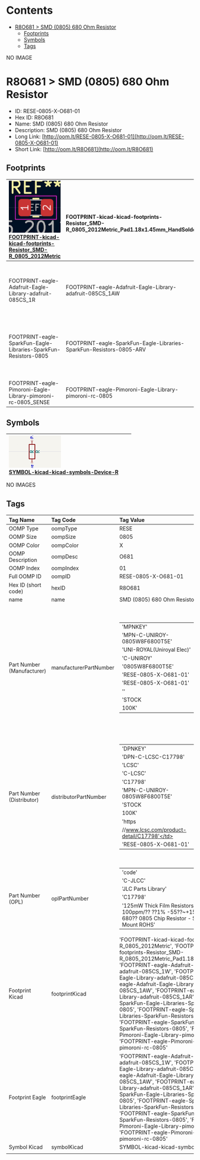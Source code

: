 



Contents
========

* [R8O681 > SMD (0805) 680 Ohm Resistor](#r8o681--smd-0805-680-ohm-resistor)
	* [Footprints](#footprints)
	* [Symbols](#symbols)
	* [Tags](#tags)
  
NO IMAGE  
# R8O681 > SMD (0805) 680 Ohm Resistor

- ID: RESE-0805-X-O681-01
- Hex ID: R8O681
- Name: SMD (0805) 680 Ohm Resistor
- Description: SMD (0805) 680 Ohm Resistor
- Long Link: [http://oom.lt/RESE-0805-X-O681-01](http://oom.lt/RESE-0805-X-O681-01)
- Short Link: [http://oom.lt/R8O681](http://oom.lt/R8O681)

## Footprints
  

|[![](https://raw.githubusercontent.com/oomlout/oomlout_OOMP_eda_V2/main/FOOTPRINT/kicad/kicad-footprints/Resistor_SMD/R_0805_2012Metric/image_140.png)<br>FOOTPRINT-kicad-kicad-footprints-Resistor_SMD-R_0805_2012Metric](https://github.com/oomlout/oomlout_OOMP_eda_V2/tree/main/FOOTPRINT/kicad/kicad-footprints/Resistor_SMD/R_0805_2012Metric/)|![]()<br>FOOTPRINT-kicad-kicad-footprints-Resistor_SMD-R_0805_2012Metric_Pad1.18x1.45mm_HandSolder|![]()<br>FOOTPRINT-eagle-Adafruit-Eagle-Library-adafruit-085CS_1W|
| :--- | :--- | :--- |
|![]()<br>FOOTPRINT-eagle-Adafruit-Eagle-Library-adafruit-085CS_1R|![]()<br>FOOTPRINT-eagle-Adafruit-Eagle-Library-adafruit-085CS_1AW|![]()<br>FOOTPRINT-eagle-Adafruit-Eagle-Library-adafruit-085CS_1AR|
|![]()<br>FOOTPRINT-eagle-SparkFun-Eagle-Libraries-SparkFun-Resistors-0805|![]()<br>FOOTPRINT-eagle-SparkFun-Eagle-Libraries-SparkFun-Resistors-0805-ARV|![]()<br>FOOTPRINT-eagle-SparkFun-Eagle-Libraries-SparkFun-Resistors-0805|
|![]()<br>FOOTPRINT-eagle-Pimoroni-Eagle-Library-pimoroni-rc-0805_SENSE|![]()<br>FOOTPRINT-eagle-Pimoroni-Eagle-Library-pimoroni-rc-0805||

## Symbols
  

|[![](https://raw.githubusercontent.com/oomlout/oomlout_OOMP_eda_V2/main/SYMBOL/kicad/kicad-symbols/Device/R/image_140.png)<br>SYMBOL-kicad-kicad-symbols-Device-R](https://github.com/oomlout/oomlout_OOMP_eda_V2/tree/main/SYMBOL/kicad/kicad-symbols/Device/R/)|||
| :--- | :--- | :--- |
  
NO IMAGES  
## Tags
  

|Tag Name|Tag Code|Tag Value|
| :--- | :--- | :--- |
|OOMP Type|oompType|RESE|
|OOMP Size|oompSize|0805|
|OOMP Color|oompColor|X|
|OOMP Description|oompDesc|O681|
|OOMP Index|oompIndex|01|
|Full OOMP ID|oompID|RESE-0805-X-O681-01|
|Hex ID (short code)|hexID|R8O681|
|name|name|SMD (0805) 680 Ohm Resistor|
|Part Number (Manufacturer)|manufacturerPartNumber|<table><tr><td>'MPNKEY'</td></tr><tr><td> 'MPN-C-UNIROY-0805W8F6800T5E'</td><td> 'MANUFACTURER'</td></tr><tr><td> 'UNI-ROYAL(Uniroyal Elec)'</td><td> 'MANUCODE'</td></tr><tr><td> 'C-UNIROY'</td><td> 'MPN'</td></tr><tr><td> '0805W8F6800T5E'</td><td> 'OOMPIDPARTIAL'</td></tr><tr><td> 'RESE-0805-X-O681-01'</td><td> 'OOMPID'</td></tr><tr><td> 'RESE-0805-X-O681-01'</td><td> 'LINK'</td></tr><tr><td> ''</td><td> 'tags'</td></tr><tr><td> 'STOCK</td></tr><tr><td>100K'</td></tr></table></td><td> <table><tr><td>'MPNKEY'</td></tr><tr><td> 'MPN-C-UNIROY-0805W8J0681T5E'</td><td> 'MANUFACTURER'</td></tr><tr><td> 'UNI-ROYAL(Uniroyal Elec)'</td><td> 'MANUCODE'</td></tr><tr><td> 'C-UNIROY'</td><td> 'MPN'</td></tr><tr><td> '0805W8J0681T5E'</td><td> 'OOMPIDPARTIAL'</td></tr><tr><td> 'RESE-0805-X-O681-01'</td><td> 'OOMPID'</td></tr><tr><td> 'RESE-0805-X-O681-01'</td><td> 'LINK'</td></tr><tr><td> ''</td><td> 'tags'</td></tr><tr><td> 'STOCK</td></tr><tr><td>10K'</td></tr></table></td><td> <table><tr><td>'MPNKEY'</td></tr><tr><td> 'MPN-C-UNIROY-TC0550B6800T5E'</td><td> 'MANUFACTURER'</td></tr><tr><td> 'UNI-ROYAL(Uniroyal Elec)'</td><td> 'MANUCODE'</td></tr><tr><td> 'C-UNIROY'</td><td> 'MPN'</td></tr><tr><td> 'TC0550B6800T5E'</td><td> 'OOMPIDPARTIAL'</td></tr><tr><td> 'RESE-0805-X-O681-01'</td><td> 'OOMPID'</td></tr><tr><td> 'RESE-0805-X-O681-01'</td><td> 'LINK'</td></tr><tr><td> ''</td><td> 'tags'</td></tr><tr><td> </td></tr></table></td><td> <table><tr><td>'MPNKEY'</td></tr><tr><td> 'MPN-C-UNIROY-TC0525B6800T5E'</td><td> 'MANUFACTURER'</td></tr><tr><td> 'UNI-ROYAL(Uniroyal Elec)'</td><td> 'MANUCODE'</td></tr><tr><td> 'C-UNIROY'</td><td> 'MPN'</td></tr><tr><td> 'TC0525B6800T5E'</td><td> 'OOMPIDPARTIAL'</td></tr><tr><td> 'RESE-0805-X-O681-01'</td><td> 'OOMPID'</td></tr><tr><td> 'RESE-0805-X-O681-01'</td><td> 'LINK'</td></tr><tr><td> ''</td><td> 'tags'</td></tr><tr><td> </td></tr></table></td><td> <table><tr><td>'MPNKEY'</td></tr><tr><td> 'MPN-C-YAGEO-RC0805JR-07680RL'</td><td> 'MANUFACTURER'</td></tr><tr><td> 'YAGEO'</td><td> 'MANUCODE'</td></tr><tr><td> 'C-YAGEO'</td><td> 'MPN'</td></tr><tr><td> 'RC0805JR-07680RL'</td><td> 'OOMPIDPARTIAL'</td></tr><tr><td> 'RESE-0805-X-O681-01'</td><td> 'OOMPID'</td></tr><tr><td> 'RESE-0805-X-O681-01'</td><td> 'LINK'</td></tr><tr><td> ''</td><td> 'tags'</td></tr><tr><td> 'STOCK</td></tr><tr><td>1K'</td></tr></table></td><td> <table><tr><td>'MPNKEY'</td></tr><tr><td> 'MPN-C-LIZELE-CR0805F86800G'</td><td> 'MANUFACTURER'</td></tr><tr><td> 'LIZ Elec'</td><td> 'MANUCODE'</td></tr><tr><td> 'C-LIZELE'</td><td> 'MPN'</td></tr><tr><td> 'CR0805F86800G'</td><td> 'OOMPIDPARTIAL'</td></tr><tr><td> 'RESE-0805-X-O681-01'</td><td> 'OOMPID'</td></tr><tr><td> 'RESE-0805-X-O681-01'</td><td> 'LINK'</td></tr><tr><td> ''</td><td> 'tags'</td></tr><tr><td> </td></tr></table></td><td> <table><tr><td>'MPNKEY'</td></tr><tr><td> 'MPN-C-LIZELE-CR0805J80681G'</td><td> 'MANUFACTURER'</td></tr><tr><td> 'LIZ Elec'</td><td> 'MANUCODE'</td></tr><tr><td> 'C-LIZELE'</td><td> 'MPN'</td></tr><tr><td> 'CR0805J80681G'</td><td> 'OOMPIDPARTIAL'</td></tr><tr><td> 'RESE-0805-X-O681-01'</td><td> 'OOMPID'</td></tr><tr><td> 'RESE-0805-X-O681-01'</td><td> 'LINK'</td></tr><tr><td> ''</td><td> 'tags'</td></tr><tr><td> </td></tr></table></td><td> <table><tr><td>'MPNKEY'</td></tr><tr><td> 'MPN-C-RALEC-RTT056800FTP'</td><td> 'MANUFACTURER'</td></tr><tr><td> 'RALEC'</td><td> 'MANUCODE'</td></tr><tr><td> 'C-RALEC'</td><td> 'MPN'</td></tr><tr><td> 'RTT056800FTP'</td><td> 'OOMPIDPARTIAL'</td></tr><tr><td> 'RESE-0805-X-O681-01'</td><td> 'OOMPID'</td></tr><tr><td> 'RESE-0805-X-O681-01'</td><td> 'LINK'</td></tr><tr><td> ''</td><td> 'tags'</td></tr><tr><td> 'STOCK</td></tr><tr><td>1K'</td></tr></table></td><td> <table><tr><td>'MPNKEY'</td></tr><tr><td> 'MPN-C-RALEC-RTT05681JTP'</td><td> 'MANUFACTURER'</td></tr><tr><td> 'RALEC'</td><td> 'MANUCODE'</td></tr><tr><td> 'C-RALEC'</td><td> 'MPN'</td></tr><tr><td> 'RTT05681JTP'</td><td> 'OOMPIDPARTIAL'</td></tr><tr><td> 'RESE-0805-X-O681-01'</td><td> 'OOMPID'</td></tr><tr><td> 'RESE-0805-X-O681-01'</td><td> 'LINK'</td></tr><tr><td> ''</td><td> 'tags'</td></tr><tr><td> 'STOCK</td></tr><tr><td>1K'</td></tr></table></td><td> <table><tr><td>'MPNKEY'</td></tr><tr><td> 'MPN-C-YAGEO-RC0805FR-07680RL'</td><td> 'MANUFACTURER'</td></tr><tr><td> 'YAGEO'</td><td> 'MANUCODE'</td></tr><tr><td> 'C-YAGEO'</td><td> 'MPN'</td></tr><tr><td> 'RC0805FR-07680RL'</td><td> 'OOMPIDPARTIAL'</td></tr><tr><td> 'RESE-0805-X-O681-01'</td><td> 'OOMPID'</td></tr><tr><td> 'RESE-0805-X-O681-01'</td><td> 'LINK'</td></tr><tr><td> ''</td><td> 'tags'</td></tr><tr><td> 'STOCK</td></tr><tr><td>10K'</td></tr></table></td><td> <table><tr><td>'MPNKEY'</td></tr><tr><td> 'MPN-C-FHGUAN-RS-05K681JT'</td><td> 'MANUFACTURER'</td></tr><tr><td> 'FH (Guangdong Fenghua Advanced Tech)'</td><td> 'MANUCODE'</td></tr><tr><td> 'C-FHGUAN'</td><td> 'MPN'</td></tr><tr><td> 'RS-05K681JT'</td><td> 'OOMPIDPARTIAL'</td></tr><tr><td> 'RESE-0805-X-O681-01'</td><td> 'OOMPID'</td></tr><tr><td> 'RESE-0805-X-O681-01'</td><td> 'LINK'</td></tr><tr><td> ''</td><td> 'tags'</td></tr><tr><td> </td></tr></table></td><td> <table><tr><td>'MPNKEY'</td></tr><tr><td> 'MPN-C-FHGUAN-RS-05K6800FT'</td><td> 'MANUFACTURER'</td></tr><tr><td> 'FH (Guangdong Fenghua Advanced Tech)'</td><td> 'MANUCODE'</td></tr><tr><td> 'C-FHGUAN'</td><td> 'MPN'</td></tr><tr><td> 'RS-05K6800FT'</td><td> 'OOMPIDPARTIAL'</td></tr><tr><td> 'RESE-0805-X-O681-01'</td><td> 'OOMPID'</td></tr><tr><td> 'RESE-0805-X-O681-01'</td><td> 'LINK'</td></tr><tr><td> ''</td><td> 'tags'</td></tr><tr><td> 'STOCK</td></tr><tr><td>1K'</td></tr></table></td><td> <table><tr><td>'MPNKEY'</td></tr><tr><td> 'MPN-C-YAGEO-AC0805FR-07680RL'</td><td> 'MANUFACTURER'</td></tr><tr><td> 'YAGEO'</td><td> 'MANUCODE'</td></tr><tr><td> 'C-YAGEO'</td><td> 'MPN'</td></tr><tr><td> 'AC0805FR-07680RL'</td><td> 'OOMPIDPARTIAL'</td></tr><tr><td> 'RESE-0805-X-O681-01'</td><td> 'OOMPID'</td></tr><tr><td> 'RESE-0805-X-O681-01'</td><td> 'LINK'</td></tr><tr><td> ''</td><td> 'tags'</td></tr><tr><td> </td></tr></table></td><td> <table><tr><td>'MPNKEY'</td></tr><tr><td> 'MPN-C-TAITEC-RM10FTN6800'</td><td> 'MANUFACTURER'</td></tr><tr><td> 'TA-I Tech'</td><td> 'MANUCODE'</td></tr><tr><td> 'C-TAITEC'</td><td> 'MPN'</td></tr><tr><td> 'RM10FTN6800'</td><td> 'OOMPIDPARTIAL'</td></tr><tr><td> 'RESE-0805-X-O681-01'</td><td> 'OOMPID'</td></tr><tr><td> 'RESE-0805-X-O681-01'</td><td> 'LINK'</td></tr><tr><td> ''</td><td> 'tags'</td></tr><tr><td> </td></tr></table></td><td> <table><tr><td>'MPNKEY'</td></tr><tr><td> 'MPN-C-WALSIN-WR08X6800FTL'</td><td> 'MANUFACTURER'</td></tr><tr><td> 'Walsin Tech Corp'</td><td> 'MANUCODE'</td></tr><tr><td> 'C-WALSIN'</td><td> 'MPN'</td></tr><tr><td> 'WR08X6800FTL'</td><td> 'OOMPIDPARTIAL'</td></tr><tr><td> 'RESE-0805-X-O681-01'</td><td> 'OOMPID'</td></tr><tr><td> 'RESE-0805-X-O681-01'</td><td> 'LINK'</td></tr><tr><td> ''</td><td> 'tags'</td></tr><tr><td> </td></tr></table></td><td> <table><tr><td>'MPNKEY'</td></tr><tr><td> 'MPN-C-WALSIN-WR08X681JTL'</td><td> 'MANUFACTURER'</td></tr><tr><td> 'Walsin Tech Corp'</td><td> 'MANUCODE'</td></tr><tr><td> 'C-WALSIN'</td><td> 'MPN'</td></tr><tr><td> 'WR08X681JTL'</td><td> 'OOMPIDPARTIAL'</td></tr><tr><td> 'RESE-0805-X-O681-01'</td><td> 'OOMPID'</td></tr><tr><td> 'RESE-0805-X-O681-01'</td><td> 'LINK'</td></tr><tr><td> ''</td><td> 'tags'</td></tr><tr><td> 'STOCK</td></tr><tr><td>1K'</td></tr></table></td><td> <table><tr><td>'MPNKEY'</td></tr><tr><td> 'MPN-C-EVEROH-QR0805J680RP05Z'</td><td> 'MANUFACTURER'</td></tr><tr><td> 'Ever Ohms Tech'</td><td> 'MANUCODE'</td></tr><tr><td> 'C-EVEROH'</td><td> 'MPN'</td></tr><tr><td> 'QR0805J680RP05Z'</td><td> 'OOMPIDPARTIAL'</td></tr><tr><td> 'RESE-0805-X-O681-01'</td><td> 'OOMPID'</td></tr><tr><td> 'RESE-0805-X-O681-01'</td><td> 'LINK'</td></tr><tr><td> ''</td><td> 'tags'</td></tr><tr><td> </td></tr></table></td><td> <table><tr><td>'MPNKEY'</td></tr><tr><td> 'MPN-C-KOASPE-RN73H2ATTD6800B25'</td><td> 'MANUFACTURER'</td></tr><tr><td> 'KOA Speer Elec'</td><td> 'MANUCODE'</td></tr><tr><td> 'C-KOASPE'</td><td> 'MPN'</td></tr><tr><td> 'RN73H2ATTD6800B25'</td><td> 'OOMPIDPARTIAL'</td></tr><tr><td> 'RESE-0805-X-O681-01'</td><td> 'OOMPID'</td></tr><tr><td> 'RESE-0805-X-O681-01'</td><td> 'LINK'</td></tr><tr><td> ''</td><td> 'tags'</td></tr><tr><td> </td></tr></table></td><td> <table><tr><td>'MPNKEY'</td></tr><tr><td> 'MPN-C-KOASPE-RN732ATTD6800B25'</td><td> 'MANUFACTURER'</td></tr><tr><td> 'KOA Speer Elec'</td><td> 'MANUCODE'</td></tr><tr><td> 'C-KOASPE'</td><td> 'MPN'</td></tr><tr><td> 'RN732ATTD6800B25'</td><td> 'OOMPIDPARTIAL'</td></tr><tr><td> 'RESE-0805-X-O681-01'</td><td> 'OOMPID'</td></tr><tr><td> 'RESE-0805-X-O681-01'</td><td> 'LINK'</td></tr><tr><td> ''</td><td> 'tags'</td></tr><tr><td> </td></tr></table></td><td> <table><tr><td>'MPNKEY'</td></tr><tr><td> 'MPN-C-TAITEC-RMS10JT681'</td><td> 'MANUFACTURER'</td></tr><tr><td> 'TA-I Tech'</td><td> 'MANUCODE'</td></tr><tr><td> 'C-TAITEC'</td><td> 'MPN'</td></tr><tr><td> 'RMS10JT681'</td><td> 'OOMPIDPARTIAL'</td></tr><tr><td> 'RESE-0805-X-O681-01'</td><td> 'OOMPID'</td></tr><tr><td> 'RESE-0805-X-O681-01'</td><td> 'LINK'</td></tr><tr><td> ''</td><td> 'tags'</td></tr><tr><td> 'STOCK</td></tr><tr><td>1K'</td></tr></table></td><td> <table><tr><td>'MPNKEY'</td></tr><tr><td> 'MPN-C-VIKING-ARG05FTC6800'</td><td> 'MANUFACTURER'</td></tr><tr><td> 'Viking Tech'</td><td> 'MANUCODE'</td></tr><tr><td> 'C-VIKING'</td><td> 'MPN'</td></tr><tr><td> 'ARG05FTC6800'</td><td> 'OOMPIDPARTIAL'</td></tr><tr><td> 'RESE-0805-X-O681-01'</td><td> 'OOMPID'</td></tr><tr><td> 'RESE-0805-X-O681-01'</td><td> 'LINK'</td></tr><tr><td> ''</td><td> 'tags'</td></tr><tr><td> </td></tr></table></td><td> <table><tr><td>'MPNKEY'</td></tr><tr><td> 'MPN-C-YAGEO-AC0805JR-07680RL'</td><td> 'MANUFACTURER'</td></tr><tr><td> 'YAGEO'</td><td> 'MANUCODE'</td></tr><tr><td> 'C-YAGEO'</td><td> 'MPN'</td></tr><tr><td> 'AC0805JR-07680RL'</td><td> 'OOMPIDPARTIAL'</td></tr><tr><td> 'RESE-0805-X-O681-01'</td><td> 'OOMPID'</td></tr><tr><td> 'RESE-0805-X-O681-01'</td><td> 'LINK'</td></tr><tr><td> ''</td><td> 'tags'</td></tr><tr><td> 'STOCK</td></tr><tr><td>10K'</td></tr></table></td><td> <table><tr><td>'MPNKEY'</td></tr><tr><td> 'MPN-C-FHGUAN-RS-05K681FT'</td><td> 'MANUFACTURER'</td></tr><tr><td> 'FH (Guangdong Fenghua Advanced Tech)'</td><td> 'MANUCODE'</td></tr><tr><td> 'C-FHGUAN'</td><td> 'MPN'</td></tr><tr><td> 'RS-05K681FT'</td><td> 'OOMPIDPARTIAL'</td></tr><tr><td> 'RESE-0805-X-O681-01'</td><td> 'OOMPID'</td></tr><tr><td> 'RESE-0805-X-O681-01'</td><td> 'LINK'</td></tr><tr><td> ''</td><td> 'tags'</td></tr><tr><td> </td></tr></table></td><td> <table><tr><td>'MPNKEY'</td></tr><tr><td> 'MPN-C-KOASPE-RK73B2ATTD681J'</td><td> 'MANUFACTURER'</td></tr><tr><td> 'KOA Speer Elec'</td><td> 'MANUCODE'</td></tr><tr><td> 'C-KOASPE'</td><td> 'MPN'</td></tr><tr><td> 'RK73B2ATTD681J'</td><td> 'OOMPIDPARTIAL'</td></tr><tr><td> 'RESE-0805-X-O681-01'</td><td> 'OOMPID'</td></tr><tr><td> 'RESE-0805-X-O681-01'</td><td> 'LINK'</td></tr><tr><td> ''</td><td> 'tags'</td></tr><tr><td> </td></tr></table></td><td> <table><tr><td>'MPNKEY'</td></tr><tr><td> 'MPN-C-KOASPE-RK73H2ATTD6800F'</td><td> 'MANUFACTURER'</td></tr><tr><td> 'KOA Speer Elec'</td><td> 'MANUCODE'</td></tr><tr><td> 'C-KOASPE'</td><td> 'MPN'</td></tr><tr><td> 'RK73H2ATTD6800F'</td><td> 'OOMPIDPARTIAL'</td></tr><tr><td> 'RESE-0805-X-O681-01'</td><td> 'OOMPID'</td></tr><tr><td> 'RESE-0805-X-O681-01'</td><td> 'LINK'</td></tr><tr><td> ''</td><td> 'tags'</td></tr><tr><td> </td></tr></table></td><td> <table><tr><td>'MPNKEY'</td></tr><tr><td> 'MPN-C-VIKING-AR05BTCW6800'</td><td> 'MANUFACTURER'</td></tr><tr><td> 'Viking Tech'</td><td> 'MANUCODE'</td></tr><tr><td> 'C-VIKING'</td><td> 'MPN'</td></tr><tr><td> 'AR05BTCW6800'</td><td> 'OOMPIDPARTIAL'</td></tr><tr><td> 'RESE-0805-X-O681-01'</td><td> 'OOMPID'</td></tr><tr><td> 'RESE-0805-X-O681-01'</td><td> 'LINK'</td></tr><tr><td> ''</td><td> 'tags'</td></tr><tr><td> 'STOCK</td></tr><tr><td>1K'</td></tr></table></td><td> <table><tr><td>'MPNKEY'</td></tr><tr><td> 'MPN-C-TYOHM-RMC08056805%N'</td><td> 'MANUFACTURER'</td></tr><tr><td> 'TyoHM'</td><td> 'MANUCODE'</td></tr><tr><td> 'C-TYOHM'</td><td> 'MPN'</td></tr><tr><td> 'RMC08056805%N'</td><td> 'OOMPIDPARTIAL'</td></tr><tr><td> 'RESE-0805-X-O681-01'</td><td> 'OOMPID'</td></tr><tr><td> 'RESE-0805-X-O681-01'</td><td> 'LINK'</td></tr><tr><td> ''</td><td> 'tags'</td></tr><tr><td> </td></tr></table></td><td> <table><tr><td>'MPNKEY'</td></tr><tr><td> 'MPN-C-TYOHM-RMC08056801%N'</td><td> 'MANUFACTURER'</td></tr><tr><td> 'TyoHM'</td><td> 'MANUCODE'</td></tr><tr><td> 'C-TYOHM'</td><td> 'MPN'</td></tr><tr><td> 'RMC08056801%N'</td><td> 'OOMPIDPARTIAL'</td></tr><tr><td> 'RESE-0805-X-O681-01'</td><td> 'OOMPID'</td></tr><tr><td> 'RESE-0805-X-O681-01'</td><td> 'LINK'</td></tr><tr><td> ''</td><td> 'tags'</td></tr><tr><td> 'STOCK</td></tr><tr><td>1K'</td></tr></table></td><td> <table><tr><td>'MPNKEY'</td></tr><tr><td> 'MPN-C-RESIST-AECR0805F680RK9'</td><td> 'MANUFACTURER'</td></tr><tr><td> 'Resistor.Today'</td><td> 'MANUCODE'</td></tr><tr><td> 'C-RESIST'</td><td> 'MPN'</td></tr><tr><td> 'AECR0805F680RK9'</td><td> 'OOMPIDPARTIAL'</td></tr><tr><td> 'RESE-0805-X-O681-01'</td><td> 'OOMPID'</td></tr><tr><td> 'RESE-0805-X-O681-01'</td><td> 'LINK'</td></tr><tr><td> ''</td><td> 'tags'</td></tr><tr><td> 'STOCK</td></tr><tr><td>10K'</td></tr></table></td><td> <table><tr><td>'MPNKEY'</td></tr><tr><td> 'MPN-C-RESIST-PTFR0805B680RN9'</td><td> 'MANUFACTURER'</td></tr><tr><td> 'Resistor.Today'</td><td> 'MANUCODE'</td></tr><tr><td> 'C-RESIST'</td><td> 'MPN'</td></tr><tr><td> 'PTFR0805B680RN9'</td><td> 'OOMPIDPARTIAL'</td></tr><tr><td> 'RESE-0805-X-O681-01'</td><td> 'OOMPID'</td></tr><tr><td> 'RESE-0805-X-O681-01'</td><td> 'LINK'</td></tr><tr><td> ''</td><td> 'tags'</td></tr><tr><td> 'STOCK</td></tr><tr><td>1K'</td></tr></table></td><td> <table><tr><td>'MPNKEY'</td></tr><tr><td> 'MPN-C-RESIST-HPCR0805F680RK9'</td><td> 'MANUFACTURER'</td></tr><tr><td> 'Resistor.Today'</td><td> 'MANUCODE'</td></tr><tr><td> 'C-RESIST'</td><td> 'MPN'</td></tr><tr><td> 'HPCR0805F680RK9'</td><td> 'OOMPIDPARTIAL'</td></tr><tr><td> 'RESE-0805-X-O681-01'</td><td> 'OOMPID'</td></tr><tr><td> 'RESE-0805-X-O681-01'</td><td> 'LINK'</td></tr><tr><td> ''</td><td> 'tags'</td></tr><tr><td> 'STOCK</td></tr><tr><td>1K'</td></tr></table></td><td> <table><tr><td>'MPNKEY'</td></tr><tr><td> 'MPN-C-PANASO-ERJ6ENF6800V'</td><td> 'MANUFACTURER'</td></tr><tr><td> 'PANASONIC'</td><td> 'MANUCODE'</td></tr><tr><td> 'C-PANASO'</td><td> 'MPN'</td></tr><tr><td> 'ERJ6ENF6800V'</td><td> 'OOMPIDPARTIAL'</td></tr><tr><td> 'RESE-0805-X-O681-01'</td><td> 'OOMPID'</td></tr><tr><td> 'RESE-0805-X-O681-01'</td><td> 'LINK'</td></tr><tr><td> ''</td><td> 'tags'</td></tr><tr><td> 'STOCK</td></tr><tr><td>1K'</td></tr></table></td><td> <table><tr><td>'MPNKEY'</td></tr><tr><td> 'MPN-C-PANASO-ERJ6GEYJ681V'</td><td> 'MANUFACTURER'</td></tr><tr><td> 'PANASONIC'</td><td> 'MANUCODE'</td></tr><tr><td> 'C-PANASO'</td><td> 'MPN'</td></tr><tr><td> 'ERJ6GEYJ681V'</td><td> 'OOMPIDPARTIAL'</td></tr><tr><td> 'RESE-0805-X-O681-01'</td><td> 'OOMPID'</td></tr><tr><td> 'RESE-0805-X-O681-01'</td><td> 'LINK'</td></tr><tr><td> ''</td><td> 'tags'</td></tr><tr><td> </td></tr></table></td><td> <table><tr><td>'MPNKEY'</td></tr><tr><td> 'MPN-C-VIKING-CR-05JL7--680R'</td><td> 'MANUFACTURER'</td></tr><tr><td> 'Viking Tech'</td><td> 'MANUCODE'</td></tr><tr><td> 'C-VIKING'</td><td> 'MPN'</td></tr><tr><td> 'CR-05JL7--680R'</td><td> 'OOMPIDPARTIAL'</td></tr><tr><td> 'RESE-0805-X-O681-01'</td><td> 'OOMPID'</td></tr><tr><td> 'RESE-0805-X-O681-01'</td><td> 'LINK'</td></tr><tr><td> ''</td><td> 'tags'</td></tr><tr><td> </td></tr></table></td><td> <table><tr><td>'MPNKEY'</td></tr><tr><td> 'MPN-C-PANASO-ERJP06J681V'</td><td> 'MANUFACTURER'</td></tr><tr><td> 'PANASONIC'</td><td> 'MANUCODE'</td></tr><tr><td> 'C-PANASO'</td><td> 'MPN'</td></tr><tr><td> 'ERJP06J681V'</td><td> 'OOMPIDPARTIAL'</td></tr><tr><td> 'RESE-0805-X-O681-01'</td><td> 'OOMPID'</td></tr><tr><td> 'RESE-0805-X-O681-01'</td><td> 'LINK'</td></tr><tr><td> ''</td><td> 'tags'</td></tr><tr><td> 'STOCK</td></tr><tr><td>10K'</td></tr></table></td><td> <table><tr><td>'MPNKEY'</td></tr><tr><td> 'MPN-C-PANASO-ERA6AEB681V'</td><td> 'MANUFACTURER'</td></tr><tr><td> 'PANASONIC'</td><td> 'MANUCODE'</td></tr><tr><td> 'C-PANASO'</td><td> 'MPN'</td></tr><tr><td> 'ERA6AEB681V'</td><td> 'OOMPIDPARTIAL'</td></tr><tr><td> 'RESE-0805-X-O681-01'</td><td> 'OOMPID'</td></tr><tr><td> 'RESE-0805-X-O681-01'</td><td> 'LINK'</td></tr><tr><td> ''</td><td> 'tags'</td></tr><tr><td> 'STOCK</td></tr><tr><td>1K'</td></tr></table></td><td> <table><tr><td>'MPNKEY'</td></tr><tr><td> 'MPN-C-TAITEC-RM10JTN681'</td><td> 'MANUFACTURER'</td></tr><tr><td> 'TA-I Tech'</td><td> 'MANUCODE'</td></tr><tr><td> 'C-TAITEC'</td><td> 'MPN'</td></tr><tr><td> 'RM10JTN681'</td><td> 'OOMPIDPARTIAL'</td></tr><tr><td> 'RESE-0805-X-O681-01'</td><td> 'OOMPID'</td></tr><tr><td> 'RESE-0805-X-O681-01'</td><td> 'LINK'</td></tr><tr><td> ''</td><td> 'tags'</td></tr><tr><td> 'STOCK</td></tr><tr><td>1K'</td></tr></table></td><td> <table><tr><td>'MPNKEY'</td></tr><tr><td> 'MPN-C-UNIROY-TC0525B6800T5J'</td><td> 'MANUFACTURER'</td></tr><tr><td> 'UNI-ROYAL(Uniroyal Elec)'</td><td> 'MANUCODE'</td></tr><tr><td> 'C-UNIROY'</td><td> 'MPN'</td></tr><tr><td> 'TC0525B6800T5J'</td><td> 'OOMPIDPARTIAL'</td></tr><tr><td> 'RESE-0805-X-O681-01'</td><td> 'OOMPID'</td></tr><tr><td> 'RESE-0805-X-O681-01'</td><td> 'LINK'</td></tr><tr><td> ''</td><td> 'tags'</td></tr><tr><td> </td></tr></table></td><td> <table><tr><td>'MPNKEY'</td></tr><tr><td> 'MPN-C-PANASO-ERJP06F6800V'</td><td> 'MANUFACTURER'</td></tr><tr><td> 'PANASONIC'</td><td> 'MANUCODE'</td></tr><tr><td> 'C-PANASO'</td><td> 'MPN'</td></tr><tr><td> 'ERJP06F6800V'</td><td> 'OOMPIDPARTIAL'</td></tr><tr><td> 'RESE-0805-X-O681-01'</td><td> 'OOMPID'</td></tr><tr><td> 'RESE-0805-X-O681-01'</td><td> 'LINK'</td></tr><tr><td> ''</td><td> 'tags'</td></tr><tr><td> </td></tr></table></td><td> <table><tr><td>'MPNKEY'</td></tr><tr><td> 'MPN-C-PANASO-ERA6VEB6800V'</td><td> 'MANUFACTURER'</td></tr><tr><td> 'PANASONIC'</td><td> 'MANUCODE'</td></tr><tr><td> 'C-PANASO'</td><td> 'MPN'</td></tr><tr><td> 'ERA6VEB6800V'</td><td> 'OOMPIDPARTIAL'</td></tr><tr><td> 'RESE-0805-X-O681-01'</td><td> 'OOMPID'</td></tr><tr><td> 'RESE-0805-X-O681-01'</td><td> 'LINK'</td></tr><tr><td> ''</td><td> 'tags'</td></tr><tr><td> </td></tr></table></td><td> <table><tr><td>'MPNKEY'</td></tr><tr><td> 'MPN-C-PANASO-ERJU6RD6800V'</td><td> 'MANUFACTURER'</td></tr><tr><td> 'PANASONIC'</td><td> 'MANUCODE'</td></tr><tr><td> 'C-PANASO'</td><td> 'MPN'</td></tr><tr><td> 'ERJU6RD6800V'</td><td> 'OOMPIDPARTIAL'</td></tr><tr><td> 'RESE-0805-X-O681-01'</td><td> 'OOMPID'</td></tr><tr><td> 'RESE-0805-X-O681-01'</td><td> 'LINK'</td></tr><tr><td> ''</td><td> 'tags'</td></tr><tr><td> </td></tr></table></td><td> <table><tr><td>'MPNKEY'</td></tr><tr><td> 'MPN-C-UNIROY-AS05W2J0681T5E'</td><td> 'MANUFACTURER'</td></tr><tr><td> 'UNI-ROYAL(Uniroyal Elec)'</td><td> 'MANUCODE'</td></tr><tr><td> 'C-UNIROY'</td><td> 'MPN'</td></tr><tr><td> 'AS05W2J0681T5E'</td><td> 'OOMPIDPARTIAL'</td></tr><tr><td> 'RESE-0805-X-O681-01'</td><td> 'OOMPID'</td></tr><tr><td> 'RESE-0805-X-O681-01'</td><td> 'LINK'</td></tr><tr><td> ''</td><td> 'tags'</td></tr><tr><td> </td></tr></table></td><td> <table><tr><td>'MPNKEY'</td></tr><tr><td> 'MPN-C-EVEROH-CR0805F680RP05Z'</td><td> 'MANUFACTURER'</td></tr><tr><td> 'Ever Ohms Tech'</td><td> 'MANUCODE'</td></tr><tr><td> 'C-EVEROH'</td><td> 'MPN'</td></tr><tr><td> 'CR0805F680RP05Z'</td><td> 'OOMPIDPARTIAL'</td></tr><tr><td> 'RESE-0805-X-O681-01'</td><td> 'OOMPID'</td></tr><tr><td> 'RESE-0805-X-O681-01'</td><td> 'LINK'</td></tr><tr><td> ''</td><td> 'tags'</td></tr><tr><td> 'STOCK</td></tr><tr><td>1K'</td></tr></table></td><td> <table><tr><td>'MPNKEY'</td></tr><tr><td> 'MPN-C-VISHAY-CRCW0805680RFKEAC'</td><td> 'MANUFACTURER'</td></tr><tr><td> 'Vishay Intertech'</td><td> 'MANUCODE'</td></tr><tr><td> 'C-VISHAY'</td><td> 'MPN'</td></tr><tr><td> 'CRCW0805680RFKEAC'</td><td> 'OOMPIDPARTIAL'</td></tr><tr><td> 'RESE-0805-X-O681-01'</td><td> 'OOMPID'</td></tr><tr><td> 'RESE-0805-X-O681-01'</td><td> 'LINK'</td></tr><tr><td> ''</td><td> 'tags'</td></tr><tr><td> </td></tr></table></td><td> <table><tr><td>'MPNKEY'</td></tr><tr><td> 'MPN-C-SUSUMU-RG2012N-681-B-T5'</td><td> 'MANUFACTURER'</td></tr><tr><td> 'SUSUMU'</td><td> 'MANUCODE'</td></tr><tr><td> 'C-SUSUMU'</td><td> 'MPN'</td></tr><tr><td> 'RG2012N-681-B-T5'</td><td> 'OOMPIDPARTIAL'</td></tr><tr><td> 'RESE-0805-X-O681-01'</td><td> 'OOMPID'</td></tr><tr><td> 'RESE-0805-X-O681-01'</td><td> 'LINK'</td></tr><tr><td> ''</td><td> 'tags'</td></tr><tr><td> </td></tr></table></td><td> <table><tr><td>'MPNKEY'</td></tr><tr><td> 'MPN-C-VISHAY-TNPW0805680RBYEA'</td><td> 'MANUFACTURER'</td></tr><tr><td> 'Vishay Intertech'</td><td> 'MANUCODE'</td></tr><tr><td> 'C-VISHAY'</td><td> 'MPN'</td></tr><tr><td> 'TNPW0805680RBYEA'</td><td> 'OOMPIDPARTIAL'</td></tr><tr><td> 'RESE-0805-X-O681-01'</td><td> 'OOMPID'</td></tr><tr><td> 'RESE-0805-X-O681-01'</td><td> 'LINK'</td></tr><tr><td> ''</td><td> 'tags'</td></tr><tr><td> </td></tr></table></td><td> <table><tr><td>'MPNKEY'</td></tr><tr><td> 'MPN-C-SUSUMU-RG2012N-681-W-T1'</td><td> 'MANUFACTURER'</td></tr><tr><td> 'SUSUMU'</td><td> 'MANUCODE'</td></tr><tr><td> 'C-SUSUMU'</td><td> 'MPN'</td></tr><tr><td> 'RG2012N-681-W-T1'</td><td> 'OOMPIDPARTIAL'</td></tr><tr><td> 'RESE-0805-X-O681-01'</td><td> 'OOMPID'</td></tr><tr><td> 'RESE-0805-X-O681-01'</td><td> 'LINK'</td></tr><tr><td> ''</td><td> 'tags'</td></tr><tr><td> </td></tr></table></td><td> <table><tr><td>'MPNKEY'</td></tr><tr><td> 'MPN-C-SUSUMU-RG2012N-681-W-T5'</td><td> 'MANUFACTURER'</td></tr><tr><td> 'SUSUMU'</td><td> 'MANUCODE'</td></tr><tr><td> 'C-SUSUMU'</td><td> 'MPN'</td></tr><tr><td> 'RG2012N-681-W-T5'</td><td> 'OOMPIDPARTIAL'</td></tr><tr><td> 'RESE-0805-X-O681-01'</td><td> 'OOMPID'</td></tr><tr><td> 'RESE-0805-X-O681-01'</td><td> 'LINK'</td></tr><tr><td> ''</td><td> 'tags'</td></tr><tr><td> </td></tr></table></td><td> <table><tr><td>'MPNKEY'</td></tr><tr><td> 'MPN-C-YAGEO-RT0805WRC07680RL'</td><td> 'MANUFACTURER'</td></tr><tr><td> 'YAGEO'</td><td> 'MANUCODE'</td></tr><tr><td> 'C-YAGEO'</td><td> 'MPN'</td></tr><tr><td> 'RT0805WRC07680RL'</td><td> 'OOMPIDPARTIAL'</td></tr><tr><td> 'RESE-0805-X-O681-01'</td><td> 'OOMPID'</td></tr><tr><td> 'RESE-0805-X-O681-01'</td><td> 'LINK'</td></tr><tr><td> ''</td><td> 'tags'</td></tr><tr><td> </td></tr></table></td><td> <table><tr><td>'MPNKEY'</td></tr><tr><td> 'MPN-C-SUSUMU-RG2012P-681-B-T5'</td><td> 'MANUFACTURER'</td></tr><tr><td> 'SUSUMU'</td><td> 'MANUCODE'</td></tr><tr><td> 'C-SUSUMU'</td><td> 'MPN'</td></tr><tr><td> 'RG2012P-681-B-T5'</td><td> 'OOMPIDPARTIAL'</td></tr><tr><td> 'RESE-0805-X-O681-01'</td><td> 'OOMPID'</td></tr><tr><td> 'RESE-0805-X-O681-01'</td><td> 'LINK'</td></tr><tr><td> ''</td><td> 'tags'</td></tr><tr><td> </td></tr></table></td><td> <table><tr><td>'MPNKEY'</td></tr><tr><td> 'MPN-C-BOURNS-CR0805-JW-681ELF'</td><td> 'MANUFACTURER'</td></tr><tr><td> 'BOURNS'</td><td> 'MANUCODE'</td></tr><tr><td> 'C-BOURNS'</td><td> 'MPN'</td></tr><tr><td> 'CR0805-JW-681ELF'</td><td> 'OOMPIDPARTIAL'</td></tr><tr><td> 'RESE-0805-X-O681-01'</td><td> 'OOMPID'</td></tr><tr><td> 'RESE-0805-X-O681-01'</td><td> 'LINK'</td></tr><tr><td> ''</td><td> 'tags'</td></tr><tr><td> </td></tr></table></td><td> <table><tr><td>'MPNKEY'</td></tr><tr><td> 'MPN-C-TECONN-CRGCQ0805J680R'</td><td> 'MANUFACTURER'</td></tr><tr><td> 'TE Connectivity'</td><td> 'MANUCODE'</td></tr><tr><td> 'C-TECONN'</td><td> 'MPN'</td></tr><tr><td> 'CRGCQ0805J680R'</td><td> 'OOMPIDPARTIAL'</td></tr><tr><td> 'RESE-0805-X-O681-01'</td><td> 'OOMPID'</td></tr><tr><td> 'RESE-0805-X-O681-01'</td><td> 'LINK'</td></tr><tr><td> ''</td><td> 'tags'</td></tr><tr><td> </td></tr></table></td><td> <table><tr><td>'MPNKEY'</td></tr><tr><td> 'MPN-C-TECONN-CRGP0805F680R'</td><td> 'MANUFACTURER'</td></tr><tr><td> 'TE Connectivity'</td><td> 'MANUCODE'</td></tr><tr><td> 'C-TECONN'</td><td> 'MPN'</td></tr><tr><td> 'CRGP0805F680R'</td><td> 'OOMPIDPARTIAL'</td></tr><tr><td> 'RESE-0805-X-O681-01'</td><td> 'OOMPID'</td></tr><tr><td> 'RESE-0805-X-O681-01'</td><td> 'LINK'</td></tr><tr><td> ''</td><td> 'tags'</td></tr><tr><td> </td></tr></table></td><td> <table><tr><td>'MPNKEY'</td></tr><tr><td> 'MPN-C-VISHAY-CRCW0805680RJNEA'</td><td> 'MANUFACTURER'</td></tr><tr><td> 'Vishay Intertech'</td><td> 'MANUCODE'</td></tr><tr><td> 'C-VISHAY'</td><td> 'MPN'</td></tr><tr><td> 'CRCW0805680RJNEA'</td><td> 'OOMPIDPARTIAL'</td></tr><tr><td> 'RESE-0805-X-O681-01'</td><td> 'OOMPID'</td></tr><tr><td> 'RESE-0805-X-O681-01'</td><td> 'LINK'</td></tr><tr><td> ''</td><td> 'tags'</td></tr><tr><td> </td></tr></table></td><td> <table><tr><td>'MPNKEY'</td></tr><tr><td> 'MPN-C-PANASO-ERA-6APB681V'</td><td> 'MANUFACTURER'</td></tr><tr><td> 'PANASONIC'</td><td> 'MANUCODE'</td></tr><tr><td> 'C-PANASO'</td><td> 'MPN'</td></tr><tr><td> 'ERA-6APB681V'</td><td> 'OOMPIDPARTIAL'</td></tr><tr><td> 'RESE-0805-X-O681-01'</td><td> 'OOMPID'</td></tr><tr><td> 'RESE-0805-X-O681-01'</td><td> 'LINK'</td></tr><tr><td> ''</td><td> 'tags'</td></tr><tr><td> </td></tr></table></td><td> <table><tr><td>'MPNKEY'</td></tr><tr><td> 'MPN-C-TECONN-CPF0805B680RE1'</td><td> 'MANUFACTURER'</td></tr><tr><td> 'TE Connectivity'</td><td> 'MANUCODE'</td></tr><tr><td> 'C-TECONN'</td><td> 'MPN'</td></tr><tr><td> 'CPF0805B680RE1'</td><td> 'OOMPIDPARTIAL'</td></tr><tr><td> 'RESE-0805-X-O681-01'</td><td> 'OOMPID'</td></tr><tr><td> 'RESE-0805-X-O681-01'</td><td> 'LINK'</td></tr><tr><td> ''</td><td> 'tags'</td></tr><tr><td> </td></tr></table></td><td> <table><tr><td>'MPNKEY'</td></tr><tr><td> 'MPN-C-VISHAY-PLTU0805U6800LST5'</td><td> 'MANUFACTURER'</td></tr><tr><td> 'Vishay Intertech'</td><td> 'MANUCODE'</td></tr><tr><td> 'C-VISHAY'</td><td> 'MPN'</td></tr><tr><td> 'PLTU0805U6800LST5'</td><td> 'OOMPIDPARTIAL'</td></tr><tr><td> 'RESE-0805-X-O681-01'</td><td> 'OOMPID'</td></tr><tr><td> 'RESE-0805-X-O681-01'</td><td> 'LINK'</td></tr><tr><td> ''</td><td> 'tags'</td></tr><tr><td> </td></tr></table></td><td> <table><tr><td>'MPNKEY'</td></tr><tr><td> 'MPN-C-PANASO-ERA-6AED681V'</td><td> 'MANUFACTURER'</td></tr><tr><td> 'PANASONIC'</td><td> 'MANUCODE'</td></tr><tr><td> 'C-PANASO'</td><td> 'MPN'</td></tr><tr><td> 'ERA-6AED681V'</td><td> 'OOMPIDPARTIAL'</td></tr><tr><td> 'RESE-0805-X-O681-01'</td><td> 'OOMPID'</td></tr><tr><td> 'RESE-0805-X-O681-01'</td><td> 'LINK'</td></tr><tr><td> ''</td><td> 'tags'</td></tr><tr><td> </td></tr></table></td><td> <table><tr><td>'MPNKEY'</td></tr><tr><td> 'MPN-C-SUSUMU-RS2012P-681-D-T5-3'</td><td> 'MANUFACTURER'</td></tr><tr><td> 'SUSUMU'</td><td> 'MANUCODE'</td></tr><tr><td> 'C-SUSUMU'</td><td> 'MPN'</td></tr><tr><td> 'RS2012P-681-D-T5-3'</td><td> 'OOMPIDPARTIAL'</td></tr><tr><td> 'RESE-0805-X-O681-01'</td><td> 'OOMPID'</td></tr><tr><td> 'RESE-0805-X-O681-01'</td><td> 'LINK'</td></tr><tr><td> ''</td><td> 'tags'</td></tr><tr><td> </td></tr></table></td><td> <table><tr><td>'MPNKEY'</td></tr><tr><td> 'MPN-C-ROHMSE-LTR10EZPJ681'</td><td> 'MANUFACTURER'</td></tr><tr><td> 'ROHM Semicon'</td><td> 'MANUCODE'</td></tr><tr><td> 'C-ROHMSE'</td><td> 'MPN'</td></tr><tr><td> 'LTR10EZPJ681'</td><td> 'OOMPIDPARTIAL'</td></tr><tr><td> 'RESE-0805-X-O681-01'</td><td> 'OOMPID'</td></tr><tr><td> 'RESE-0805-X-O681-01'</td><td> 'LINK'</td></tr><tr><td> ''</td><td> 'tags'</td></tr><tr><td> </td></tr></table></td><td> <table><tr><td>'MPNKEY'</td></tr><tr><td> 'MPN-C-YAGEO-AA0805FR-07680RL'</td><td> 'MANUFACTURER'</td></tr><tr><td> 'YAGEO'</td><td> 'MANUCODE'</td></tr><tr><td> 'C-YAGEO'</td><td> 'MPN'</td></tr><tr><td> 'AA0805FR-07680RL'</td><td> 'OOMPIDPARTIAL'</td></tr><tr><td> 'RESE-0805-X-O681-01'</td><td> 'OOMPID'</td></tr><tr><td> 'RESE-0805-X-O681-01'</td><td> 'LINK'</td></tr><tr><td> ''</td><td> 'tags'</td></tr><tr><td> </td></tr></table></td><td> <table><tr><td>'MPNKEY'</td></tr><tr><td> 'MPN-C-YAGEO-AA0805JR-07680RL'</td><td> 'MANUFACTURER'</td></tr><tr><td> 'YAGEO'</td><td> 'MANUCODE'</td></tr><tr><td> 'C-YAGEO'</td><td> 'MPN'</td></tr><tr><td> 'AA0805JR-07680RL'</td><td> 'OOMPIDPARTIAL'</td></tr><tr><td> 'RESE-0805-X-O681-01'</td><td> 'OOMPID'</td></tr><tr><td> 'RESE-0805-X-O681-01'</td><td> 'LINK'</td></tr><tr><td> ''</td><td> 'tags'</td></tr><tr><td> </td></tr></table></td><td> <table><tr><td>'MPNKEY'</td></tr><tr><td> 'MPN-C-ROHMSE-KTR10EZPJ681'</td><td> 'MANUFACTURER'</td></tr><tr><td> 'ROHM Semicon'</td><td> 'MANUCODE'</td></tr><tr><td> 'C-ROHMSE'</td><td> 'MPN'</td></tr><tr><td> 'KTR10EZPJ681'</td><td> 'OOMPIDPARTIAL'</td></tr><tr><td> 'RESE-0805-X-O681-01'</td><td> 'OOMPID'</td></tr><tr><td> 'RESE-0805-X-O681-01'</td><td> 'LINK'</td></tr><tr><td> ''</td><td> 'tags'</td></tr><tr><td> </td></tr></table></td><td> <table><tr><td>'MPNKEY'</td></tr><tr><td> 'MPN-C-ROHMSE-ESR10EZPF6800'</td><td> 'MANUFACTURER'</td></tr><tr><td> 'ROHM Semicon'</td><td> 'MANUCODE'</td></tr><tr><td> 'C-ROHMSE'</td><td> 'MPN'</td></tr><tr><td> 'ESR10EZPF6800'</td><td> 'OOMPIDPARTIAL'</td></tr><tr><td> 'RESE-0805-X-O681-01'</td><td> 'OOMPID'</td></tr><tr><td> 'RESE-0805-X-O681-01'</td><td> 'LINK'</td></tr><tr><td> ''</td><td> 'tags'</td></tr><tr><td> </td></tr></table></td><td> <table><tr><td>'MPNKEY'</td></tr><tr><td> 'MPN-C-OHMITE-ACPP0805 680R B'</td><td> 'MANUFACTURER'</td></tr><tr><td> 'Ohmite'</td><td> 'MANUCODE'</td></tr><tr><td> 'C-OHMITE'</td><td> 'MPN'</td></tr><tr><td> 'ACPP0805 680R B'</td><td> 'OOMPIDPARTIAL'</td></tr><tr><td> 'RESE-0805-X-O681-01'</td><td> 'OOMPID'</td></tr><tr><td> 'RESE-0805-X-O681-01'</td><td> 'LINK'</td></tr><tr><td> ''</td><td> 'tags'</td></tr><tr><td> </td></tr></table></td><td> <table><tr><td>'MPNKEY'</td></tr><tr><td> 'MPN-C-RESIST-PTFR0805B680RP9'</td><td> 'MANUFACTURER'</td></tr><tr><td> 'Resistor.Today'</td><td> 'MANUCODE'</td></tr><tr><td> 'C-RESIST'</td><td> 'MPN'</td></tr><tr><td> 'PTFR0805B680RP9'</td><td> 'OOMPIDPARTIAL'</td></tr><tr><td> 'RESE-0805-X-O681-01'</td><td> 'OOMPID'</td></tr><tr><td> 'RESE-0805-X-O681-01'</td><td> 'LINK'</td></tr><tr><td> ''</td><td> 'tags'</td></tr><tr><td> </td></tr></table>|
|Part Number (Distributor)|distributorPartNumber|<table><tr><td>'DPNKEY'</td></tr><tr><td> 'DPN-C-LCSC-C17798'</td><td> 'DISTRIBUTOR'</td></tr><tr><td> 'LCSC'</td><td> 'DISTRCODE'</td></tr><tr><td> 'C-LCSC'</td><td> 'DPN'</td></tr><tr><td> 'C17798'</td><td> 'MPN'</td></tr><tr><td> 'MPN-C-UNIROY-0805W8F6800T5E'</td><td> 'TAGS'</td></tr><tr><td> 'STOCK</td></tr><tr><td>100K'</td><td> 'LINK'</td></tr><tr><td> 'https</td></tr><tr><td>//www.lcsc.com/product-detail/C17798'</td><td> 'OOMPID'</td></tr><tr><td> 'RESE-0805-X-O681-01'</td></tr></table></td><td> <table><tr><td>'DPNKEY'</td></tr><tr><td> 'DPN-C-LCSC-C25324'</td><td> 'DISTRIBUTOR'</td></tr><tr><td> 'LCSC'</td><td> 'DISTRCODE'</td></tr><tr><td> 'C-LCSC'</td><td> 'DPN'</td></tr><tr><td> 'C25324'</td><td> 'MPN'</td></tr><tr><td> 'MPN-C-UNIROY-0805W8J0681T5E'</td><td> 'TAGS'</td></tr><tr><td> 'STOCK</td></tr><tr><td>10K'</td><td> 'LINK'</td></tr><tr><td> 'https</td></tr><tr><td>//www.lcsc.com/product-detail/C25324'</td><td> 'OOMPID'</td></tr><tr><td> 'RESE-0805-X-O681-01'</td></tr></table></td><td> <table><tr><td>'DPNKEY'</td></tr><tr><td> 'DPN-C-LCSC-C90238'</td><td> 'DISTRIBUTOR'</td></tr><tr><td> 'LCSC'</td><td> 'DISTRCODE'</td></tr><tr><td> 'C-LCSC'</td><td> 'DPN'</td></tr><tr><td> 'C90238'</td><td> 'MPN'</td></tr><tr><td> 'MPN-C-UNIROY-TC0550B6800T5E'</td><td> 'TAGS'</td></tr><tr><td> </td><td> 'LINK'</td></tr><tr><td> 'https</td></tr><tr><td>//www.lcsc.com/product-detail/C90238'</td><td> 'OOMPID'</td></tr><tr><td> 'RESE-0805-X-O681-01'</td></tr></table></td><td> <table><tr><td>'DPNKEY'</td></tr><tr><td> 'DPN-C-LCSC-C90433'</td><td> 'DISTRIBUTOR'</td></tr><tr><td> 'LCSC'</td><td> 'DISTRCODE'</td></tr><tr><td> 'C-LCSC'</td><td> 'DPN'</td></tr><tr><td> 'C90433'</td><td> 'MPN'</td></tr><tr><td> 'MPN-C-UNIROY-TC0525B6800T5E'</td><td> 'TAGS'</td></tr><tr><td> </td><td> 'LINK'</td></tr><tr><td> 'https</td></tr><tr><td>//www.lcsc.com/product-detail/C90433'</td><td> 'OOMPID'</td></tr><tr><td> 'RESE-0805-X-O681-01'</td></tr></table></td><td> <table><tr><td>'DPNKEY'</td></tr><tr><td> 'DPN-C-LCSC-C93658'</td><td> 'DISTRIBUTOR'</td></tr><tr><td> 'LCSC'</td><td> 'DISTRCODE'</td></tr><tr><td> 'C-LCSC'</td><td> 'DPN'</td></tr><tr><td> 'C93658'</td><td> 'MPN'</td></tr><tr><td> 'MPN-C-YAGEO-RC0805JR-07680RL'</td><td> 'TAGS'</td></tr><tr><td> 'STOCK</td></tr><tr><td>1K'</td><td> 'LINK'</td></tr><tr><td> 'https</td></tr><tr><td>//www.lcsc.com/product-detail/C93658'</td><td> 'OOMPID'</td></tr><tr><td> 'RESE-0805-X-O681-01'</td></tr></table></td><td> <table><tr><td>'DPNKEY'</td></tr><tr><td> 'DPN-C-LCSC-C101832'</td><td> 'DISTRIBUTOR'</td></tr><tr><td> 'LCSC'</td><td> 'DISTRCODE'</td></tr><tr><td> 'C-LCSC'</td><td> 'DPN'</td></tr><tr><td> 'C101832'</td><td> 'MPN'</td></tr><tr><td> 'MPN-C-LIZELE-CR0805F86800G'</td><td> 'TAGS'</td></tr><tr><td> </td><td> 'LINK'</td></tr><tr><td> 'https</td></tr><tr><td>//www.lcsc.com/product-detail/C101832'</td><td> 'OOMPID'</td></tr><tr><td> 'RESE-0805-X-O681-01'</td></tr></table></td><td> <table><tr><td>'DPNKEY'</td></tr><tr><td> 'DPN-C-LCSC-C102041'</td><td> 'DISTRIBUTOR'</td></tr><tr><td> 'LCSC'</td><td> 'DISTRCODE'</td></tr><tr><td> 'C-LCSC'</td><td> 'DPN'</td></tr><tr><td> 'C102041'</td><td> 'MPN'</td></tr><tr><td> 'MPN-C-LIZELE-CR0805J80681G'</td><td> 'TAGS'</td></tr><tr><td> </td><td> 'LINK'</td></tr><tr><td> 'https</td></tr><tr><td>//www.lcsc.com/product-detail/C102041'</td><td> 'OOMPID'</td></tr><tr><td> 'RESE-0805-X-O681-01'</td></tr></table></td><td> <table><tr><td>'DPNKEY'</td></tr><tr><td> 'DPN-C-LCSC-C104461'</td><td> 'DISTRIBUTOR'</td></tr><tr><td> 'LCSC'</td><td> 'DISTRCODE'</td></tr><tr><td> 'C-LCSC'</td><td> 'DPN'</td></tr><tr><td> 'C104461'</td><td> 'MPN'</td></tr><tr><td> 'MPN-C-RALEC-RTT056800FTP'</td><td> 'TAGS'</td></tr><tr><td> 'STOCK</td></tr><tr><td>1K'</td><td> 'LINK'</td></tr><tr><td> 'https</td></tr><tr><td>//www.lcsc.com/product-detail/C104461'</td><td> 'OOMPID'</td></tr><tr><td> 'RESE-0805-X-O681-01'</td></tr></table></td><td> <table><tr><td>'DPNKEY'</td></tr><tr><td> 'DPN-C-LCSC-C104471'</td><td> 'DISTRIBUTOR'</td></tr><tr><td> 'LCSC'</td><td> 'DISTRCODE'</td></tr><tr><td> 'C-LCSC'</td><td> 'DPN'</td></tr><tr><td> 'C104471'</td><td> 'MPN'</td></tr><tr><td> 'MPN-C-RALEC-RTT05681JTP'</td><td> 'TAGS'</td></tr><tr><td> 'STOCK</td></tr><tr><td>1K'</td><td> 'LINK'</td></tr><tr><td> 'https</td></tr><tr><td>//www.lcsc.com/product-detail/C104471'</td><td> 'OOMPID'</td></tr><tr><td> 'RESE-0805-X-O681-01'</td></tr></table></td><td> <table><tr><td>'DPNKEY'</td></tr><tr><td> 'DPN-C-LCSC-C114549'</td><td> 'DISTRIBUTOR'</td></tr><tr><td> 'LCSC'</td><td> 'DISTRCODE'</td></tr><tr><td> 'C-LCSC'</td><td> 'DPN'</td></tr><tr><td> 'C114549'</td><td> 'MPN'</td></tr><tr><td> 'MPN-C-YAGEO-RC0805FR-07680RL'</td><td> 'TAGS'</td></tr><tr><td> 'STOCK</td></tr><tr><td>10K'</td><td> 'LINK'</td></tr><tr><td> 'https</td></tr><tr><td>//www.lcsc.com/product-detail/C114549'</td><td> 'OOMPID'</td></tr><tr><td> 'RESE-0805-X-O681-01'</td></tr></table></td><td> <table><tr><td>'DPNKEY'</td></tr><tr><td> 'DPN-C-LCSC-C139848'</td><td> 'DISTRIBUTOR'</td></tr><tr><td> 'LCSC'</td><td> 'DISTRCODE'</td></tr><tr><td> 'C-LCSC'</td><td> 'DPN'</td></tr><tr><td> 'C139848'</td><td> 'MPN'</td></tr><tr><td> 'MPN-C-FHGUAN-RS-05K681JT'</td><td> 'TAGS'</td></tr><tr><td> </td><td> 'LINK'</td></tr><tr><td> 'https</td></tr><tr><td>//www.lcsc.com/product-detail/C139848'</td><td> 'OOMPID'</td></tr><tr><td> 'RESE-0805-X-O681-01'</td></tr></table></td><td> <table><tr><td>'DPNKEY'</td></tr><tr><td> 'DPN-C-LCSC-C139849'</td><td> 'DISTRIBUTOR'</td></tr><tr><td> 'LCSC'</td><td> 'DISTRCODE'</td></tr><tr><td> 'C-LCSC'</td><td> 'DPN'</td></tr><tr><td> 'C139849'</td><td> 'MPN'</td></tr><tr><td> 'MPN-C-FHGUAN-RS-05K6800FT'</td><td> 'TAGS'</td></tr><tr><td> 'STOCK</td></tr><tr><td>1K'</td><td> 'LINK'</td></tr><tr><td> 'https</td></tr><tr><td>//www.lcsc.com/product-detail/C139849'</td><td> 'OOMPID'</td></tr><tr><td> 'RESE-0805-X-O681-01'</td></tr></table></td><td> <table><tr><td>'DPNKEY'</td></tr><tr><td> 'DPN-C-LCSC-C144549'</td><td> 'DISTRIBUTOR'</td></tr><tr><td> 'LCSC'</td><td> 'DISTRCODE'</td></tr><tr><td> 'C-LCSC'</td><td> 'DPN'</td></tr><tr><td> 'C144549'</td><td> 'MPN'</td></tr><tr><td> 'MPN-C-YAGEO-AC0805FR-07680RL'</td><td> 'TAGS'</td></tr><tr><td> </td><td> 'LINK'</td></tr><tr><td> 'https</td></tr><tr><td>//www.lcsc.com/product-detail/C144549'</td><td> 'OOMPID'</td></tr><tr><td> 'RESE-0805-X-O681-01'</td></tr></table></td><td> <table><tr><td>'DPNKEY'</td></tr><tr><td> 'DPN-C-LCSC-C147789'</td><td> 'DISTRIBUTOR'</td></tr><tr><td> 'LCSC'</td><td> 'DISTRCODE'</td></tr><tr><td> 'C-LCSC'</td><td> 'DPN'</td></tr><tr><td> 'C147789'</td><td> 'MPN'</td></tr><tr><td> 'MPN-C-TAITEC-RM10FTN6800'</td><td> 'TAGS'</td></tr><tr><td> </td><td> 'LINK'</td></tr><tr><td> 'https</td></tr><tr><td>//www.lcsc.com/product-detail/C147789'</td><td> 'OOMPID'</td></tr><tr><td> 'RESE-0805-X-O681-01'</td></tr></table></td><td> <table><tr><td>'DPNKEY'</td></tr><tr><td> 'DPN-C-LCSC-C164011'</td><td> 'DISTRIBUTOR'</td></tr><tr><td> 'LCSC'</td><td> 'DISTRCODE'</td></tr><tr><td> 'C-LCSC'</td><td> 'DPN'</td></tr><tr><td> 'C164011'</td><td> 'MPN'</td></tr><tr><td> 'MPN-C-WALSIN-WR08X6800FTL'</td><td> 'TAGS'</td></tr><tr><td> </td><td> 'LINK'</td></tr><tr><td> 'https</td></tr><tr><td>//www.lcsc.com/product-detail/C164011'</td><td> 'OOMPID'</td></tr><tr><td> 'RESE-0805-X-O681-01'</td></tr></table></td><td> <table><tr><td>'DPNKEY'</td></tr><tr><td> 'DPN-C-LCSC-C168511'</td><td> 'DISTRIBUTOR'</td></tr><tr><td> 'LCSC'</td><td> 'DISTRCODE'</td></tr><tr><td> 'C-LCSC'</td><td> 'DPN'</td></tr><tr><td> 'C168511'</td><td> 'MPN'</td></tr><tr><td> 'MPN-C-WALSIN-WR08X681JTL'</td><td> 'TAGS'</td></tr><tr><td> 'STOCK</td></tr><tr><td>1K'</td><td> 'LINK'</td></tr><tr><td> 'https</td></tr><tr><td>//www.lcsc.com/product-detail/C168511'</td><td> 'OOMPID'</td></tr><tr><td> 'RESE-0805-X-O681-01'</td></tr></table></td><td> <table><tr><td>'DPNKEY'</td></tr><tr><td> 'DPN-C-LCSC-C176209'</td><td> 'DISTRIBUTOR'</td></tr><tr><td> 'LCSC'</td><td> 'DISTRCODE'</td></tr><tr><td> 'C-LCSC'</td><td> 'DPN'</td></tr><tr><td> 'C176209'</td><td> 'MPN'</td></tr><tr><td> 'MPN-C-EVEROH-QR0805J680RP05Z'</td><td> 'TAGS'</td></tr><tr><td> </td><td> 'LINK'</td></tr><tr><td> 'https</td></tr><tr><td>//www.lcsc.com/product-detail/C176209'</td><td> 'OOMPID'</td></tr><tr><td> 'RESE-0805-X-O681-01'</td></tr></table></td><td> <table><tr><td>'DPNKEY'</td></tr><tr><td> 'DPN-C-LCSC-C186249'</td><td> 'DISTRIBUTOR'</td></tr><tr><td> 'LCSC'</td><td> 'DISTRCODE'</td></tr><tr><td> 'C-LCSC'</td><td> 'DPN'</td></tr><tr><td> 'C186249'</td><td> 'MPN'</td></tr><tr><td> 'MPN-C-KOASPE-RN73H2ATTD6800B25'</td><td> 'TAGS'</td></tr><tr><td> </td><td> 'LINK'</td></tr><tr><td> 'https</td></tr><tr><td>//www.lcsc.com/product-detail/C186249'</td><td> 'OOMPID'</td></tr><tr><td> 'RESE-0805-X-O681-01'</td></tr></table></td><td> <table><tr><td>'DPNKEY'</td></tr><tr><td> 'DPN-C-LCSC-C186472'</td><td> 'DISTRIBUTOR'</td></tr><tr><td> 'LCSC'</td><td> 'DISTRCODE'</td></tr><tr><td> 'C-LCSC'</td><td> 'DPN'</td></tr><tr><td> 'C186472'</td><td> 'MPN'</td></tr><tr><td> 'MPN-C-KOASPE-RN732ATTD6800B25'</td><td> 'TAGS'</td></tr><tr><td> </td><td> 'LINK'</td></tr><tr><td> 'https</td></tr><tr><td>//www.lcsc.com/product-detail/C186472'</td><td> 'OOMPID'</td></tr><tr><td> 'RESE-0805-X-O681-01'</td></tr></table></td><td> <table><tr><td>'DPNKEY'</td></tr><tr><td> 'DPN-C-LCSC-C212473'</td><td> 'DISTRIBUTOR'</td></tr><tr><td> 'LCSC'</td><td> 'DISTRCODE'</td></tr><tr><td> 'C-LCSC'</td><td> 'DPN'</td></tr><tr><td> 'C212473'</td><td> 'MPN'</td></tr><tr><td> 'MPN-C-TAITEC-RMS10JT681'</td><td> 'TAGS'</td></tr><tr><td> 'STOCK</td></tr><tr><td>1K'</td><td> 'LINK'</td></tr><tr><td> 'https</td></tr><tr><td>//www.lcsc.com/product-detail/C212473'</td><td> 'OOMPID'</td></tr><tr><td> 'RESE-0805-X-O681-01'</td></tr></table></td><td> <table><tr><td>'DPNKEY'</td></tr><tr><td> 'DPN-C-LCSC-C218664'</td><td> 'DISTRIBUTOR'</td></tr><tr><td> 'LCSC'</td><td> 'DISTRCODE'</td></tr><tr><td> 'C-LCSC'</td><td> 'DPN'</td></tr><tr><td> 'C218664'</td><td> 'MPN'</td></tr><tr><td> 'MPN-C-VIKING-ARG05FTC6800'</td><td> 'TAGS'</td></tr><tr><td> </td><td> 'LINK'</td></tr><tr><td> 'https</td></tr><tr><td>//www.lcsc.com/product-detail/C218664'</td><td> 'OOMPID'</td></tr><tr><td> 'RESE-0805-X-O681-01'</td></tr></table></td><td> <table><tr><td>'DPNKEY'</td></tr><tr><td> 'DPN-C-LCSC-C229239'</td><td> 'DISTRIBUTOR'</td></tr><tr><td> 'LCSC'</td><td> 'DISTRCODE'</td></tr><tr><td> 'C-LCSC'</td><td> 'DPN'</td></tr><tr><td> 'C229239'</td><td> 'MPN'</td></tr><tr><td> 'MPN-C-YAGEO-AC0805JR-07680RL'</td><td> 'TAGS'</td></tr><tr><td> 'STOCK</td></tr><tr><td>10K'</td><td> 'LINK'</td></tr><tr><td> 'https</td></tr><tr><td>//www.lcsc.com/product-detail/C229239'</td><td> 'OOMPID'</td></tr><tr><td> 'RESE-0805-X-O681-01'</td></tr></table></td><td> <table><tr><td>'DPNKEY'</td></tr><tr><td> 'DPN-C-LCSC-C304855'</td><td> 'DISTRIBUTOR'</td></tr><tr><td> 'LCSC'</td><td> 'DISTRCODE'</td></tr><tr><td> 'C-LCSC'</td><td> 'DPN'</td></tr><tr><td> 'C304855'</td><td> 'MPN'</td></tr><tr><td> 'MPN-C-FHGUAN-RS-05K681FT'</td><td> 'TAGS'</td></tr><tr><td> </td><td> 'LINK'</td></tr><tr><td> 'https</td></tr><tr><td>//www.lcsc.com/product-detail/C304855'</td><td> 'OOMPID'</td></tr><tr><td> 'RESE-0805-X-O681-01'</td></tr></table></td><td> <table><tr><td>'DPNKEY'</td></tr><tr><td> 'DPN-C-LCSC-C316770'</td><td> 'DISTRIBUTOR'</td></tr><tr><td> 'LCSC'</td><td> 'DISTRCODE'</td></tr><tr><td> 'C-LCSC'</td><td> 'DPN'</td></tr><tr><td> 'C316770'</td><td> 'MPN'</td></tr><tr><td> 'MPN-C-KOASPE-RK73B2ATTD681J'</td><td> 'TAGS'</td></tr><tr><td> </td><td> 'LINK'</td></tr><tr><td> 'https</td></tr><tr><td>//www.lcsc.com/product-detail/C316770'</td><td> 'OOMPID'</td></tr><tr><td> 'RESE-0805-X-O681-01'</td></tr></table></td><td> <table><tr><td>'DPNKEY'</td></tr><tr><td> 'DPN-C-LCSC-C317258'</td><td> 'DISTRIBUTOR'</td></tr><tr><td> 'LCSC'</td><td> 'DISTRCODE'</td></tr><tr><td> 'C-LCSC'</td><td> 'DPN'</td></tr><tr><td> 'C317258'</td><td> 'MPN'</td></tr><tr><td> 'MPN-C-KOASPE-RK73H2ATTD6800F'</td><td> 'TAGS'</td></tr><tr><td> </td><td> 'LINK'</td></tr><tr><td> 'https</td></tr><tr><td>//www.lcsc.com/product-detail/C317258'</td><td> 'OOMPID'</td></tr><tr><td> 'RESE-0805-X-O681-01'</td></tr></table></td><td> <table><tr><td>'DPNKEY'</td></tr><tr><td> 'DPN-C-LCSC-C318149'</td><td> 'DISTRIBUTOR'</td></tr><tr><td> 'LCSC'</td><td> 'DISTRCODE'</td></tr><tr><td> 'C-LCSC'</td><td> 'DPN'</td></tr><tr><td> 'C318149'</td><td> 'MPN'</td></tr><tr><td> 'MPN-C-VIKING-AR05BTCW6800'</td><td> 'TAGS'</td></tr><tr><td> 'STOCK</td></tr><tr><td>1K'</td><td> 'LINK'</td></tr><tr><td> 'https</td></tr><tr><td>//www.lcsc.com/product-detail/C318149'</td><td> 'OOMPID'</td></tr><tr><td> 'RESE-0805-X-O681-01'</td></tr></table></td><td> <table><tr><td>'DPNKEY'</td></tr><tr><td> 'DPN-C-LCSC-C325786'</td><td> 'DISTRIBUTOR'</td></tr><tr><td> 'LCSC'</td><td> 'DISTRCODE'</td></tr><tr><td> 'C-LCSC'</td><td> 'DPN'</td></tr><tr><td> 'C325786'</td><td> 'MPN'</td></tr><tr><td> 'MPN-C-TYOHM-RMC08056805%N'</td><td> 'TAGS'</td></tr><tr><td> </td><td> 'LINK'</td></tr><tr><td> 'https</td></tr><tr><td>//www.lcsc.com/product-detail/C325786'</td><td> 'OOMPID'</td></tr><tr><td> 'RESE-0805-X-O681-01'</td></tr></table></td><td> <table><tr><td>'DPNKEY'</td></tr><tr><td> 'DPN-C-LCSC-C325824'</td><td> 'DISTRIBUTOR'</td></tr><tr><td> 'LCSC'</td><td> 'DISTRCODE'</td></tr><tr><td> 'C-LCSC'</td><td> 'DPN'</td></tr><tr><td> 'C325824'</td><td> 'MPN'</td></tr><tr><td> 'MPN-C-TYOHM-RMC08056801%N'</td><td> 'TAGS'</td></tr><tr><td> 'STOCK</td></tr><tr><td>1K'</td><td> 'LINK'</td></tr><tr><td> 'https</td></tr><tr><td>//www.lcsc.com/product-detail/C325824'</td><td> 'OOMPID'</td></tr><tr><td> 'RESE-0805-X-O681-01'</td></tr></table></td><td> <table><tr><td>'DPNKEY'</td></tr><tr><td> 'DPN-C-LCSC-C328406'</td><td> 'DISTRIBUTOR'</td></tr><tr><td> 'LCSC'</td><td> 'DISTRCODE'</td></tr><tr><td> 'C-LCSC'</td><td> 'DPN'</td></tr><tr><td> 'C328406'</td><td> 'MPN'</td></tr><tr><td> 'MPN-C-RESIST-AECR0805F680RK9'</td><td> 'TAGS'</td></tr><tr><td> 'STOCK</td></tr><tr><td>10K'</td><td> 'LINK'</td></tr><tr><td> 'https</td></tr><tr><td>//www.lcsc.com/product-detail/C328406'</td><td> 'OOMPID'</td></tr><tr><td> 'RESE-0805-X-O681-01'</td></tr></table></td><td> <table><tr><td>'DPNKEY'</td></tr><tr><td> 'DPN-C-LCSC-C351554'</td><td> 'DISTRIBUTOR'</td></tr><tr><td> 'LCSC'</td><td> 'DISTRCODE'</td></tr><tr><td> 'C-LCSC'</td><td> 'DPN'</td></tr><tr><td> 'C351554'</td><td> 'MPN'</td></tr><tr><td> 'MPN-C-RESIST-PTFR0805B680RN9'</td><td> 'TAGS'</td></tr><tr><td> 'STOCK</td></tr><tr><td>1K'</td><td> 'LINK'</td></tr><tr><td> 'https</td></tr><tr><td>//www.lcsc.com/product-detail/C351554'</td><td> 'OOMPID'</td></tr><tr><td> 'RESE-0805-X-O681-01'</td></tr></table></td><td> <table><tr><td>'DPNKEY'</td></tr><tr><td> 'DPN-C-LCSC-C363268'</td><td> 'DISTRIBUTOR'</td></tr><tr><td> 'LCSC'</td><td> 'DISTRCODE'</td></tr><tr><td> 'C-LCSC'</td><td> 'DPN'</td></tr><tr><td> 'C363268'</td><td> 'MPN'</td></tr><tr><td> 'MPN-C-RESIST-HPCR0805F680RK9'</td><td> 'TAGS'</td></tr><tr><td> 'STOCK</td></tr><tr><td>1K'</td><td> 'LINK'</td></tr><tr><td> 'https</td></tr><tr><td>//www.lcsc.com/product-detail/C363268'</td><td> 'OOMPID'</td></tr><tr><td> 'RESE-0805-X-O681-01'</td></tr></table></td><td> <table><tr><td>'DPNKEY'</td></tr><tr><td> 'DPN-C-LCSC-C410034'</td><td> 'DISTRIBUTOR'</td></tr><tr><td> 'LCSC'</td><td> 'DISTRCODE'</td></tr><tr><td> 'C-LCSC'</td><td> 'DPN'</td></tr><tr><td> 'C410034'</td><td> 'MPN'</td></tr><tr><td> 'MPN-C-PANASO-ERJ6ENF6800V'</td><td> 'TAGS'</td></tr><tr><td> 'STOCK</td></tr><tr><td>1K'</td><td> 'LINK'</td></tr><tr><td> 'https</td></tr><tr><td>//www.lcsc.com/product-detail/C410034'</td><td> 'OOMPID'</td></tr><tr><td> 'RESE-0805-X-O681-01'</td></tr></table></td><td> <table><tr><td>'DPNKEY'</td></tr><tr><td> 'DPN-C-LCSC-C410078'</td><td> 'DISTRIBUTOR'</td></tr><tr><td> 'LCSC'</td><td> 'DISTRCODE'</td></tr><tr><td> 'C-LCSC'</td><td> 'DPN'</td></tr><tr><td> 'C410078'</td><td> 'MPN'</td></tr><tr><td> 'MPN-C-PANASO-ERJ6GEYJ681V'</td><td> 'TAGS'</td></tr><tr><td> </td><td> 'LINK'</td></tr><tr><td> 'https</td></tr><tr><td>//www.lcsc.com/product-detail/C410078'</td><td> 'OOMPID'</td></tr><tr><td> 'RESE-0805-X-O681-01'</td></tr></table></td><td> <table><tr><td>'DPNKEY'</td></tr><tr><td> 'DPN-C-LCSC-C416163'</td><td> 'DISTRIBUTOR'</td></tr><tr><td> 'LCSC'</td><td> 'DISTRCODE'</td></tr><tr><td> 'C-LCSC'</td><td> 'DPN'</td></tr><tr><td> 'C416163'</td><td> 'MPN'</td></tr><tr><td> 'MPN-C-VIKING-CR-05JL7--680R'</td><td> 'TAGS'</td></tr><tr><td> </td><td> 'LINK'</td></tr><tr><td> 'https</td></tr><tr><td>//www.lcsc.com/product-detail/C416163'</td><td> 'OOMPID'</td></tr><tr><td> 'RESE-0805-X-O681-01'</td></tr></table></td><td> <table><tr><td>'DPNKEY'</td></tr><tr><td> 'DPN-C-LCSC-C441734'</td><td> 'DISTRIBUTOR'</td></tr><tr><td> 'LCSC'</td><td> 'DISTRCODE'</td></tr><tr><td> 'C-LCSC'</td><td> 'DPN'</td></tr><tr><td> 'C441734'</td><td> 'MPN'</td></tr><tr><td> 'MPN-C-PANASO-ERJP06J681V'</td><td> 'TAGS'</td></tr><tr><td> 'STOCK</td></tr><tr><td>10K'</td><td> 'LINK'</td></tr><tr><td> 'https</td></tr><tr><td>//www.lcsc.com/product-detail/C441734'</td><td> 'OOMPID'</td></tr><tr><td> 'RESE-0805-X-O681-01'</td></tr></table></td><td> <table><tr><td>'DPNKEY'</td></tr><tr><td> 'DPN-C-LCSC-C445650'</td><td> 'DISTRIBUTOR'</td></tr><tr><td> 'LCSC'</td><td> 'DISTRCODE'</td></tr><tr><td> 'C-LCSC'</td><td> 'DPN'</td></tr><tr><td> 'C445650'</td><td> 'MPN'</td></tr><tr><td> 'MPN-C-PANASO-ERA6AEB681V'</td><td> 'TAGS'</td></tr><tr><td> 'STOCK</td></tr><tr><td>1K'</td><td> 'LINK'</td></tr><tr><td> 'https</td></tr><tr><td>//www.lcsc.com/product-detail/C445650'</td><td> 'OOMPID'</td></tr><tr><td> 'RESE-0805-X-O681-01'</td></tr></table></td><td> <table><tr><td>'DPNKEY'</td></tr><tr><td> 'DPN-C-LCSC-C497637'</td><td> 'DISTRIBUTOR'</td></tr><tr><td> 'LCSC'</td><td> 'DISTRCODE'</td></tr><tr><td> 'C-LCSC'</td><td> 'DPN'</td></tr><tr><td> 'C497637'</td><td> 'MPN'</td></tr><tr><td> 'MPN-C-TAITEC-RM10JTN681'</td><td> 'TAGS'</td></tr><tr><td> 'STOCK</td></tr><tr><td>1K'</td><td> 'LINK'</td></tr><tr><td> 'https</td></tr><tr><td>//www.lcsc.com/product-detail/C497637'</td><td> 'OOMPID'</td></tr><tr><td> 'RESE-0805-X-O681-01'</td></tr></table></td><td> <table><tr><td>'DPNKEY'</td></tr><tr><td> 'DPN-C-LCSC-C517650'</td><td> 'DISTRIBUTOR'</td></tr><tr><td> 'LCSC'</td><td> 'DISTRCODE'</td></tr><tr><td> 'C-LCSC'</td><td> 'DPN'</td></tr><tr><td> 'C517650'</td><td> 'MPN'</td></tr><tr><td> 'MPN-C-UNIROY-TC0525B6800T5J'</td><td> 'TAGS'</td></tr><tr><td> </td><td> 'LINK'</td></tr><tr><td> 'https</td></tr><tr><td>//www.lcsc.com/product-detail/C517650'</td><td> 'OOMPID'</td></tr><tr><td> 'RESE-0805-X-O681-01'</td></tr></table></td><td> <table><tr><td>'DPNKEY'</td></tr><tr><td> 'DPN-C-LCSC-C543547'</td><td> 'DISTRIBUTOR'</td></tr><tr><td> 'LCSC'</td><td> 'DISTRCODE'</td></tr><tr><td> 'C-LCSC'</td><td> 'DPN'</td></tr><tr><td> 'C543547'</td><td> 'MPN'</td></tr><tr><td> 'MPN-C-PANASO-ERJP06F6800V'</td><td> 'TAGS'</td></tr><tr><td> </td><td> 'LINK'</td></tr><tr><td> 'https</td></tr><tr><td>//www.lcsc.com/product-detail/C543547'</td><td> 'OOMPID'</td></tr><tr><td> 'RESE-0805-X-O681-01'</td></tr></table></td><td> <table><tr><td>'DPNKEY'</td></tr><tr><td> 'DPN-C-LCSC-C543711'</td><td> 'DISTRIBUTOR'</td></tr><tr><td> 'LCSC'</td><td> 'DISTRCODE'</td></tr><tr><td> 'C-LCSC'</td><td> 'DPN'</td></tr><tr><td> 'C543711'</td><td> 'MPN'</td></tr><tr><td> 'MPN-C-PANASO-ERA6VEB6800V'</td><td> 'TAGS'</td></tr><tr><td> </td><td> 'LINK'</td></tr><tr><td> 'https</td></tr><tr><td>//www.lcsc.com/product-detail/C543711'</td><td> 'OOMPID'</td></tr><tr><td> 'RESE-0805-X-O681-01'</td></tr></table></td><td> <table><tr><td>'DPNKEY'</td></tr><tr><td> 'DPN-C-LCSC-C543894'</td><td> 'DISTRIBUTOR'</td></tr><tr><td> 'LCSC'</td><td> 'DISTRCODE'</td></tr><tr><td> 'C-LCSC'</td><td> 'DPN'</td></tr><tr><td> 'C543894'</td><td> 'MPN'</td></tr><tr><td> 'MPN-C-PANASO-ERJU6RD6800V'</td><td> 'TAGS'</td></tr><tr><td> </td><td> 'LINK'</td></tr><tr><td> 'https</td></tr><tr><td>//www.lcsc.com/product-detail/C543894'</td><td> 'OOMPID'</td></tr><tr><td> 'RESE-0805-X-O681-01'</td></tr></table></td><td> <table><tr><td>'DPNKEY'</td></tr><tr><td> 'DPN-C-LCSC-C560549'</td><td> 'DISTRIBUTOR'</td></tr><tr><td> 'LCSC'</td><td> 'DISTRCODE'</td></tr><tr><td> 'C-LCSC'</td><td> 'DPN'</td></tr><tr><td> 'C560549'</td><td> 'MPN'</td></tr><tr><td> 'MPN-C-UNIROY-AS05W2J0681T5E'</td><td> 'TAGS'</td></tr><tr><td> </td><td> 'LINK'</td></tr><tr><td> 'https</td></tr><tr><td>//www.lcsc.com/product-detail/C560549'</td><td> 'OOMPID'</td></tr><tr><td> 'RESE-0805-X-O681-01'</td></tr></table></td><td> <table><tr><td>'DPNKEY'</td></tr><tr><td> 'DPN-C-LCSC-C880974'</td><td> 'DISTRIBUTOR'</td></tr><tr><td> 'LCSC'</td><td> 'DISTRCODE'</td></tr><tr><td> 'C-LCSC'</td><td> 'DPN'</td></tr><tr><td> 'C880974'</td><td> 'MPN'</td></tr><tr><td> 'MPN-C-EVEROH-CR0805F680RP05Z'</td><td> 'TAGS'</td></tr><tr><td> 'STOCK</td></tr><tr><td>1K'</td><td> 'LINK'</td></tr><tr><td> 'https</td></tr><tr><td>//www.lcsc.com/product-detail/C880974'</td><td> 'OOMPID'</td></tr><tr><td> 'RESE-0805-X-O681-01'</td></tr></table></td><td> <table><tr><td>'DPNKEY'</td></tr><tr><td> 'DPN-C-LCSC-C1511845'</td><td> 'DISTRIBUTOR'</td></tr><tr><td> 'LCSC'</td><td> 'DISTRCODE'</td></tr><tr><td> 'C-LCSC'</td><td> 'DPN'</td></tr><tr><td> 'C1511845'</td><td> 'MPN'</td></tr><tr><td> 'MPN-C-VISHAY-CRCW0805680RFKEAC'</td><td> 'TAGS'</td></tr><tr><td> </td><td> 'LINK'</td></tr><tr><td> 'https</td></tr><tr><td>//www.lcsc.com/product-detail/C1511845'</td><td> 'OOMPID'</td></tr><tr><td> 'RESE-0805-X-O681-01'</td></tr></table></td><td> <table><tr><td>'DPNKEY'</td></tr><tr><td> 'DPN-C-LCSC-C1713388'</td><td> 'DISTRIBUTOR'</td></tr><tr><td> 'LCSC'</td><td> 'DISTRCODE'</td></tr><tr><td> 'C-LCSC'</td><td> 'DPN'</td></tr><tr><td> 'C1713388'</td><td> 'MPN'</td></tr><tr><td> 'MPN-C-SUSUMU-RG2012N-681-B-T5'</td><td> 'TAGS'</td></tr><tr><td> </td><td> 'LINK'</td></tr><tr><td> 'https</td></tr><tr><td>//www.lcsc.com/product-detail/C1713388'</td><td> 'OOMPID'</td></tr><tr><td> 'RESE-0805-X-O681-01'</td></tr></table></td><td> <table><tr><td>'DPNKEY'</td></tr><tr><td> 'DPN-C-LCSC-C1720637'</td><td> 'DISTRIBUTOR'</td></tr><tr><td> 'LCSC'</td><td> 'DISTRCODE'</td></tr><tr><td> 'C-LCSC'</td><td> 'DPN'</td></tr><tr><td> 'C1720637'</td><td> 'MPN'</td></tr><tr><td> 'MPN-C-VISHAY-TNPW0805680RBYEA'</td><td> 'TAGS'</td></tr><tr><td> </td><td> 'LINK'</td></tr><tr><td> 'https</td></tr><tr><td>//www.lcsc.com/product-detail/C1720637'</td><td> 'OOMPID'</td></tr><tr><td> 'RESE-0805-X-O681-01'</td></tr></table></td><td> <table><tr><td>'DPNKEY'</td></tr><tr><td> 'DPN-C-LCSC-C1725478'</td><td> 'DISTRIBUTOR'</td></tr><tr><td> 'LCSC'</td><td> 'DISTRCODE'</td></tr><tr><td> 'C-LCSC'</td><td> 'DPN'</td></tr><tr><td> 'C1725478'</td><td> 'MPN'</td></tr><tr><td> 'MPN-C-SUSUMU-RG2012N-681-W-T1'</td><td> 'TAGS'</td></tr><tr><td> </td><td> 'LINK'</td></tr><tr><td> 'https</td></tr><tr><td>//www.lcsc.com/product-detail/C1725478'</td><td> 'OOMPID'</td></tr><tr><td> 'RESE-0805-X-O681-01'</td></tr></table></td><td> <table><tr><td>'DPNKEY'</td></tr><tr><td> 'DPN-C-LCSC-C1726161'</td><td> 'DISTRIBUTOR'</td></tr><tr><td> 'LCSC'</td><td> 'DISTRCODE'</td></tr><tr><td> 'C-LCSC'</td><td> 'DPN'</td></tr><tr><td> 'C1726161'</td><td> 'MPN'</td></tr><tr><td> 'MPN-C-SUSUMU-RG2012N-681-W-T5'</td><td> 'TAGS'</td></tr><tr><td> </td><td> 'LINK'</td></tr><tr><td> 'https</td></tr><tr><td>//www.lcsc.com/product-detail/C1726161'</td><td> 'OOMPID'</td></tr><tr><td> 'RESE-0805-X-O681-01'</td></tr></table></td><td> <table><tr><td>'DPNKEY'</td></tr><tr><td> 'DPN-C-LCSC-C1730585'</td><td> 'DISTRIBUTOR'</td></tr><tr><td> 'LCSC'</td><td> 'DISTRCODE'</td></tr><tr><td> 'C-LCSC'</td><td> 'DPN'</td></tr><tr><td> 'C1730585'</td><td> 'MPN'</td></tr><tr><td> 'MPN-C-YAGEO-RT0805WRC07680RL'</td><td> 'TAGS'</td></tr><tr><td> </td><td> 'LINK'</td></tr><tr><td> 'https</td></tr><tr><td>//www.lcsc.com/product-detail/C1730585'</td><td> 'OOMPID'</td></tr><tr><td> 'RESE-0805-X-O681-01'</td></tr></table></td><td> <table><tr><td>'DPNKEY'</td></tr><tr><td> 'DPN-C-LCSC-C2074717'</td><td> 'DISTRIBUTOR'</td></tr><tr><td> 'LCSC'</td><td> 'DISTRCODE'</td></tr><tr><td> 'C-LCSC'</td><td> 'DPN'</td></tr><tr><td> 'C2074717'</td><td> 'MPN'</td></tr><tr><td> 'MPN-C-SUSUMU-RG2012P-681-B-T5'</td><td> 'TAGS'</td></tr><tr><td> </td><td> 'LINK'</td></tr><tr><td> 'https</td></tr><tr><td>//www.lcsc.com/product-detail/C2074717'</td><td> 'OOMPID'</td></tr><tr><td> 'RESE-0805-X-O681-01'</td></tr></table></td><td> <table><tr><td>'DPNKEY'</td></tr><tr><td> 'DPN-C-LCSC-C2078614'</td><td> 'DISTRIBUTOR'</td></tr><tr><td> 'LCSC'</td><td> 'DISTRCODE'</td></tr><tr><td> 'C-LCSC'</td><td> 'DPN'</td></tr><tr><td> 'C2078614'</td><td> 'MPN'</td></tr><tr><td> 'MPN-C-BOURNS-CR0805-JW-681ELF'</td><td> 'TAGS'</td></tr><tr><td> </td><td> 'LINK'</td></tr><tr><td> 'https</td></tr><tr><td>//www.lcsc.com/product-detail/C2078614'</td><td> 'OOMPID'</td></tr><tr><td> 'RESE-0805-X-O681-01'</td></tr></table></td><td> <table><tr><td>'DPNKEY'</td></tr><tr><td> 'DPN-C-LCSC-C2081759'</td><td> 'DISTRIBUTOR'</td></tr><tr><td> 'LCSC'</td><td> 'DISTRCODE'</td></tr><tr><td> 'C-LCSC'</td><td> 'DPN'</td></tr><tr><td> 'C2081759'</td><td> 'MPN'</td></tr><tr><td> 'MPN-C-TECONN-CRGCQ0805J680R'</td><td> 'TAGS'</td></tr><tr><td> </td><td> 'LINK'</td></tr><tr><td> 'https</td></tr><tr><td>//www.lcsc.com/product-detail/C2081759'</td><td> 'OOMPID'</td></tr><tr><td> 'RESE-0805-X-O681-01'</td></tr></table></td><td> <table><tr><td>'DPNKEY'</td></tr><tr><td> 'DPN-C-LCSC-C2082019'</td><td> 'DISTRIBUTOR'</td></tr><tr><td> 'LCSC'</td><td> 'DISTRCODE'</td></tr><tr><td> 'C-LCSC'</td><td> 'DPN'</td></tr><tr><td> 'C2082019'</td><td> 'MPN'</td></tr><tr><td> 'MPN-C-TECONN-CRGP0805F680R'</td><td> 'TAGS'</td></tr><tr><td> </td><td> 'LINK'</td></tr><tr><td> 'https</td></tr><tr><td>//www.lcsc.com/product-detail/C2082019'</td><td> 'OOMPID'</td></tr><tr><td> 'RESE-0805-X-O681-01'</td></tr></table></td><td> <table><tr><td>'DPNKEY'</td></tr><tr><td> 'DPN-C-LCSC-C2085755'</td><td> 'DISTRIBUTOR'</td></tr><tr><td> 'LCSC'</td><td> 'DISTRCODE'</td></tr><tr><td> 'C-LCSC'</td><td> 'DPN'</td></tr><tr><td> 'C2085755'</td><td> 'MPN'</td></tr><tr><td> 'MPN-C-VISHAY-CRCW0805680RJNEA'</td><td> 'TAGS'</td></tr><tr><td> </td><td> 'LINK'</td></tr><tr><td> 'https</td></tr><tr><td>//www.lcsc.com/product-detail/C2085755'</td><td> 'OOMPID'</td></tr><tr><td> 'RESE-0805-X-O681-01'</td></tr></table></td><td> <table><tr><td>'DPNKEY'</td></tr><tr><td> 'DPN-C-LCSC-C2088270'</td><td> 'DISTRIBUTOR'</td></tr><tr><td> 'LCSC'</td><td> 'DISTRCODE'</td></tr><tr><td> 'C-LCSC'</td><td> 'DPN'</td></tr><tr><td> 'C2088270'</td><td> 'MPN'</td></tr><tr><td> 'MPN-C-PANASO-ERA-6APB681V'</td><td> 'TAGS'</td></tr><tr><td> </td><td> 'LINK'</td></tr><tr><td> 'https</td></tr><tr><td>//www.lcsc.com/product-detail/C2088270'</td><td> 'OOMPID'</td></tr><tr><td> 'RESE-0805-X-O681-01'</td></tr></table></td><td> <table><tr><td>'DPNKEY'</td></tr><tr><td> 'DPN-C-LCSC-C2088416'</td><td> 'DISTRIBUTOR'</td></tr><tr><td> 'LCSC'</td><td> 'DISTRCODE'</td></tr><tr><td> 'C-LCSC'</td><td> 'DPN'</td></tr><tr><td> 'C2088416'</td><td> 'MPN'</td></tr><tr><td> 'MPN-C-TECONN-CPF0805B680RE1'</td><td> 'TAGS'</td></tr><tr><td> </td><td> 'LINK'</td></tr><tr><td> 'https</td></tr><tr><td>//www.lcsc.com/product-detail/C2088416'</td><td> 'OOMPID'</td></tr><tr><td> 'RESE-0805-X-O681-01'</td></tr></table></td><td> <table><tr><td>'DPNKEY'</td></tr><tr><td> 'DPN-C-LCSC-C2091558'</td><td> 'DISTRIBUTOR'</td></tr><tr><td> 'LCSC'</td><td> 'DISTRCODE'</td></tr><tr><td> 'C-LCSC'</td><td> 'DPN'</td></tr><tr><td> 'C2091558'</td><td> 'MPN'</td></tr><tr><td> 'MPN-C-VISHAY-PLTU0805U6800LST5'</td><td> 'TAGS'</td></tr><tr><td> </td><td> 'LINK'</td></tr><tr><td> 'https</td></tr><tr><td>//www.lcsc.com/product-detail/C2091558'</td><td> 'OOMPID'</td></tr><tr><td> 'RESE-0805-X-O681-01'</td></tr></table></td><td> <table><tr><td>'DPNKEY'</td></tr><tr><td> 'DPN-C-LCSC-C2092492'</td><td> 'DISTRIBUTOR'</td></tr><tr><td> 'LCSC'</td><td> 'DISTRCODE'</td></tr><tr><td> 'C-LCSC'</td><td> 'DPN'</td></tr><tr><td> 'C2092492'</td><td> 'MPN'</td></tr><tr><td> 'MPN-C-PANASO-ERA-6AED681V'</td><td> 'TAGS'</td></tr><tr><td> </td><td> 'LINK'</td></tr><tr><td> 'https</td></tr><tr><td>//www.lcsc.com/product-detail/C2092492'</td><td> 'OOMPID'</td></tr><tr><td> 'RESE-0805-X-O681-01'</td></tr></table></td><td> <table><tr><td>'DPNKEY'</td></tr><tr><td> 'DPN-C-LCSC-C2093501'</td><td> 'DISTRIBUTOR'</td></tr><tr><td> 'LCSC'</td><td> 'DISTRCODE'</td></tr><tr><td> 'C-LCSC'</td><td> 'DPN'</td></tr><tr><td> 'C2093501'</td><td> 'MPN'</td></tr><tr><td> 'MPN-C-SUSUMU-RS2012P-681-D-T5-3'</td><td> 'TAGS'</td></tr><tr><td> </td><td> 'LINK'</td></tr><tr><td> 'https</td></tr><tr><td>//www.lcsc.com/product-detail/C2093501'</td><td> 'OOMPID'</td></tr><tr><td> 'RESE-0805-X-O681-01'</td></tr></table></td><td> <table><tr><td>'DPNKEY'</td></tr><tr><td> 'DPN-C-LCSC-C2094785'</td><td> 'DISTRIBUTOR'</td></tr><tr><td> 'LCSC'</td><td> 'DISTRCODE'</td></tr><tr><td> 'C-LCSC'</td><td> 'DPN'</td></tr><tr><td> 'C2094785'</td><td> 'MPN'</td></tr><tr><td> 'MPN-C-ROHMSE-LTR10EZPJ681'</td><td> 'TAGS'</td></tr><tr><td> </td><td> 'LINK'</td></tr><tr><td> 'https</td></tr><tr><td>//www.lcsc.com/product-detail/C2094785'</td><td> 'OOMPID'</td></tr><tr><td> 'RESE-0805-X-O681-01'</td></tr></table></td><td> <table><tr><td>'DPNKEY'</td></tr><tr><td> 'DPN-C-LCSC-C2099278'</td><td> 'DISTRIBUTOR'</td></tr><tr><td> 'LCSC'</td><td> 'DISTRCODE'</td></tr><tr><td> 'C-LCSC'</td><td> 'DPN'</td></tr><tr><td> 'C2099278'</td><td> 'MPN'</td></tr><tr><td> 'MPN-C-YAGEO-AA0805FR-07680RL'</td><td> 'TAGS'</td></tr><tr><td> </td><td> 'LINK'</td></tr><tr><td> 'https</td></tr><tr><td>//www.lcsc.com/product-detail/C2099278'</td><td> 'OOMPID'</td></tr><tr><td> 'RESE-0805-X-O681-01'</td></tr></table></td><td> <table><tr><td>'DPNKEY'</td></tr><tr><td> 'DPN-C-LCSC-C2099703'</td><td> 'DISTRIBUTOR'</td></tr><tr><td> 'LCSC'</td><td> 'DISTRCODE'</td></tr><tr><td> 'C-LCSC'</td><td> 'DPN'</td></tr><tr><td> 'C2099703'</td><td> 'MPN'</td></tr><tr><td> 'MPN-C-YAGEO-AA0805JR-07680RL'</td><td> 'TAGS'</td></tr><tr><td> </td><td> 'LINK'</td></tr><tr><td> 'https</td></tr><tr><td>//www.lcsc.com/product-detail/C2099703'</td><td> 'OOMPID'</td></tr><tr><td> 'RESE-0805-X-O681-01'</td></tr></table></td><td> <table><tr><td>'DPNKEY'</td></tr><tr><td> 'DPN-C-LCSC-C2104323'</td><td> 'DISTRIBUTOR'</td></tr><tr><td> 'LCSC'</td><td> 'DISTRCODE'</td></tr><tr><td> 'C-LCSC'</td><td> 'DPN'</td></tr><tr><td> 'C2104323'</td><td> 'MPN'</td></tr><tr><td> 'MPN-C-ROHMSE-KTR10EZPJ681'</td><td> 'TAGS'</td></tr><tr><td> </td><td> 'LINK'</td></tr><tr><td> 'https</td></tr><tr><td>//www.lcsc.com/product-detail/C2104323'</td><td> 'OOMPID'</td></tr><tr><td> 'RESE-0805-X-O681-01'</td></tr></table></td><td> <table><tr><td>'DPNKEY'</td></tr><tr><td> 'DPN-C-LCSC-C2107320'</td><td> 'DISTRIBUTOR'</td></tr><tr><td> 'LCSC'</td><td> 'DISTRCODE'</td></tr><tr><td> 'C-LCSC'</td><td> 'DPN'</td></tr><tr><td> 'C2107320'</td><td> 'MPN'</td></tr><tr><td> 'MPN-C-ROHMSE-ESR10EZPF6800'</td><td> 'TAGS'</td></tr><tr><td> </td><td> 'LINK'</td></tr><tr><td> 'https</td></tr><tr><td>//www.lcsc.com/product-detail/C2107320'</td><td> 'OOMPID'</td></tr><tr><td> 'RESE-0805-X-O681-01'</td></tr></table></td><td> <table><tr><td>'DPNKEY'</td></tr><tr><td> 'DPN-C-LCSC-C2546717'</td><td> 'DISTRIBUTOR'</td></tr><tr><td> 'LCSC'</td><td> 'DISTRCODE'</td></tr><tr><td> 'C-LCSC'</td><td> 'DPN'</td></tr><tr><td> 'C2546717'</td><td> 'MPN'</td></tr><tr><td> 'MPN-C-OHMITE-ACPP0805 680R B'</td><td> 'TAGS'</td></tr><tr><td> </td><td> 'LINK'</td></tr><tr><td> 'https</td></tr><tr><td>//www.lcsc.com/product-detail/C2546717'</td><td> 'OOMPID'</td></tr><tr><td> 'RESE-0805-X-O681-01'</td></tr></table></td><td> <table><tr><td>'DPNKEY'</td></tr><tr><td> 'DPN-C-LCSC-C2849315'</td><td> 'DISTRIBUTOR'</td></tr><tr><td> 'LCSC'</td><td> 'DISTRCODE'</td></tr><tr><td> 'C-LCSC'</td><td> 'DPN'</td></tr><tr><td> 'C2849315'</td><td> 'MPN'</td></tr><tr><td> 'MPN-C-RESIST-PTFR0805B680RP9'</td><td> 'TAGS'</td></tr><tr><td> </td><td> 'LINK'</td></tr><tr><td> 'https</td></tr><tr><td>//www.lcsc.com/product-detail/C2849315'</td><td> 'OOMPID'</td></tr><tr><td> 'RESE-0805-X-O681-01'</td></tr></table>|
|Part Number (OPL)|oplPartNumber|<table><tr><td>'code'</td></tr><tr><td> 'C-JLCC'</td><td> 'name'</td></tr><tr><td> 'JLC Parts Library'</td><td> 'partID'</td></tr><tr><td> 'C17798'</td><td> 'partName'</td></tr><tr><td> '125mW Thick Film Resistors 150V ??100ppm/?? ??1% -55??~+155?? 680?? 0805  Chip Resistor - Surface Mount ROHS'</td></tr></table>|
|Footprint Kicad|footprintKicad|'FOOTPRINT-kicad-kicad-footprints-Resistor_SMD-R_0805_2012Metric', 'FOOTPRINT-kicad-kicad-footprints-Resistor_SMD-R_0805_2012Metric_Pad1.18x1.45mm_HandSolder', 'FOOTPRINT-eagle-Adafruit-Eagle-Library-adafruit-085CS_1W', 'FOOTPRINT-eagle-Adafruit-Eagle-Library-adafruit-085CS_1R', 'FOOTPRINT-eagle-Adafruit-Eagle-Library-adafruit-085CS_1AW', 'FOOTPRINT-eagle-Adafruit-Eagle-Library-adafruit-085CS_1AR', 'FOOTPRINT-eagle-SparkFun-Eagle-Libraries-SparkFun-Resistors-0805', 'FOOTPRINT-eagle-SparkFun-Eagle-Libraries-SparkFun-Resistors-0805-ARV', 'FOOTPRINT-eagle-SparkFun-Eagle-Libraries-SparkFun-Resistors-0805', 'FOOTPRINT-eagle-Pimoroni-Eagle-Library-pimoroni-rc-0805_SENSE', 'FOOTPRINT-eagle-Pimoroni-Eagle-Library-pimoroni-rc-0805'|
|Footprint Eagle|footprintEagle|'FOOTPRINT-eagle-Adafruit-Eagle-Library-adafruit-085CS_1W', 'FOOTPRINT-eagle-Adafruit-Eagle-Library-adafruit-085CS_1R', 'FOOTPRINT-eagle-Adafruit-Eagle-Library-adafruit-085CS_1AW', 'FOOTPRINT-eagle-Adafruit-Eagle-Library-adafruit-085CS_1AR', 'FOOTPRINT-eagle-SparkFun-Eagle-Libraries-SparkFun-Resistors-0805', 'FOOTPRINT-eagle-SparkFun-Eagle-Libraries-SparkFun-Resistors-0805-ARV', 'FOOTPRINT-eagle-SparkFun-Eagle-Libraries-SparkFun-Resistors-0805', 'FOOTPRINT-eagle-Pimoroni-Eagle-Library-pimoroni-rc-0805_SENSE', 'FOOTPRINT-eagle-Pimoroni-Eagle-Library-pimoroni-rc-0805'|
|Symbol Kicad|symbolKicad|SYMBOL-kicad-kicad-symbols-Device-R|
||||
